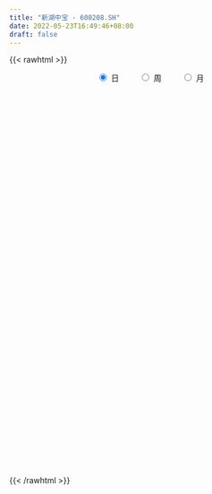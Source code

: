 ```yaml
---
title: "新湖中宝 - 600208.SH"
date: 2022-05-23T16:49:46+08:00
draft: false
---
```

{{< rawhtml >}}
    <div style="text-align: center">
        <label style="padding: 1rem;"><input style="margin-right: .5rem" type="radio" name="period" value="D" checked onclick="period_change(this)">日</label>
        <label style="padding: 1rem;"><input style="margin-right: .5rem" type="radio" name="period" value="W" onclick="period_change(this)">周</label>
        <label style="padding: 1rem;"><input style="margin-right: .5rem" type="radio" name="period" value="M" onclick="period_change(this)">月</label>
    </div>
    <div id="chart" style="height: 700px;"></div> 
    <script type="text/javascript">
        const D_v = [299670.29,224687.57,477858.17,407269.37,332068.59,289606.15,343742.14,250259.8,271021.69,467468.07,832670.45,667054.0600000001,451340.95,391265.85,274762.07,298709.2,351872.38,274866.51,303972.68,913371.77,605276.47,603215.35,1855415.02,1050473.0600000001,383603.92,433899.03,338871.69,377446.59,362003.27,363650.59,204910.36,284983.32,239240.21,453728.51,323238.8,308020.97,318215.1,239778.24,248867.69,277499.5,313154.02,206887.19,291353.43,218746.7,224608.86,283009.73,221297.69,183141.57,142896.11,191633.2,190781.98,328902.59,477370.62,450792.97,437691.82,434572.91,630412.8199999999,420828.87,371676.68,282350.09,300523.62,358022.78,476957.17,413051.09,593399.6800000001,363017.47,399311.0,507283.01,567805.36,647147.87,458812.62,649193.6800000001,430080.19,1011736.9,1202982.0600000001,822344.02,543012.96,2338340.2999999998,1541856.0600000001,947745.3,673462.59,1416997.97,927845.17,917931.8199999999,678454.4,518633.28,766436.72,1070607.3500000001,967829.8199999999,516884.31,3384388.2000000002,2392984.9399999999,1522447.03,1326492.99,1488288.73,1749924.4299999999,705017.8199999999,665122.67,811051.27,650308.91,501496.71,688387.99,467657.89,578428.74,651381.75,526717.23,387402.68,422402.63,546042.3100000001,496683.26,652628.48,417142.97,481141.07,509644.25,384341.71,649838.8,548184.25,369950.6,484072.63,852645.6899999999,334117.83,439537.85,516281.18,694173.23,427476.6,772032.1,410566.25,432187.95,320224.8,490033.25,497961.52,1039824.58,787349.36,350593.84,328580.2,420740.41,347159.65,343407.59,314781.83,301729.6,455584.09,398073.26,299509.89,501919.42,372854.61,326051.23,430476.23,378503.84,904042.84,2333050.1699999999,1126795.0,1407125.8,998759.2,699066.47,702997.92,561843.51,548315.79,386354.03,360084.67,416005.58,661147.09,1501528.23,808914.49,973577.97,754431.96,749557.83,552572.6800000001,584667.6899999999,586896.08,765581.5,1345456.5,640912.2,612619.65,773098.24,504020.62,734628.83,836122.63,699418.27,472159.32,456435.98,565316.9399999999,665409.85,420989.0,653110.75,568800.36,438435.0,362040.98,492719.6,859312.14,467291.65,460302.37,488757.0,796838.05,526843.63,516928.24,323211.11,526337.9300000001,488997.64,487177.86,428197.38,676523.0,727581.53,397245.47,406404.81,435824.43,841799.3,828985.13,940981.8199999999,705872.9399999999,618630.59,1365640.55,1265241.45,717956.98,846450.64,1337595.1799999999,909386.36,1869547.3799999999,1858459.3,1862414.1000000001,2391792.6699999999,1906616.0700000001,3982381.77,2472233.4199999999,1615380.25,1542105.1399999999,1309834.8700000001,1050601.72,1139915.78,977406.41,1081650.6899999999,837935.77,670445.95,900935.63,865386.85,980314.61,718941.96,859800.54,723052.7,580381.89,587493.53,563629.9399999999,643053.08,476900.27,698409.03,1201961.51,644987.5,415238.28,447438.74,443528.4,384578.08]
const D_histogram = [0.0,-0.0018826211,0.0008056116,-0.0000572671,0.0000328976,-0.0005352163,-0.0046247542,-0.0081884972,-0.0080773725,-0.0043931193,0.001341198,0.001158107,0.0010382997,-0.0015459627,-0.001770661,-0.0030150312,-0.0016865793,-0.0006939489,-0.0024702929,0.0041487097,0.0050157681,0.0028461478,0.0013884786,-0.0064483942,-0.0109594197,-0.0143816225,-0.0162774011,-0.0170863492,-0.0152437404,-0.0130582442,-0.0113680508,-0.0081747569,-0.0060643539,-0.0041040818,-0.0023313154,-0.001389105,-0.0003882839,-0.0006595146,-0.0004551132,0.0000377275,0.0000600217,0.0004114941,0.0009499264,0.0015751509,0.0022184097,0.0022024003,0.0036579967,0.0034369091,0.0034258728,0.0035392628,0.003091217,0.0023077158,0.0013497705,0.0003232458,-0.0013122191,-0.0019898051,-0.0020269558,-0.0010307137,-0.0006874625,-0.0001381256,0.0011436945,0.0015384657,0.0032675808,0.0038204162,0.0055128243,0.0052655041,0.0044415403,0.0045655712,0.0033523489,0.0026332741,0.0009792614,-0.0011762781,-0.0022541338,0.001872359,0.0096784282,0.0148922819,0.0175359473,0.025410058,0.0309864091,0.0264633266,0.0259977333,0.0280404487,0.0270170946,0.0227877026,0.0192713088,0.016980397,0.0129862787,0.015762523,0.0079227756,0.0014801647,0.0096493201,0.0195066712,0.0222028325,0.0234094402,0.015269521,-0.004718481,-0.0144814806,-0.0223962611,-0.0280484856,-0.0306460034,-0.0323992289,-0.0372865768,-0.0367772023,-0.0379335595,-0.0355196522,-0.0347426166,-0.0330385587,-0.030767489,-0.0256372487,-0.0208399688,-0.0183698947,-0.0155315549,-0.0125757843,-0.0103108704,-0.007297849,-0.006509949,-0.0071431776,-0.0060649598,-0.0065094459,-0.0078701962,-0.0058869128,-0.0012600268,0.0060604944,0.0133954136,0.0171334346,0.0202965156,0.020334455,0.0177271044,0.0141961918,0.0147063853,0.0113074353,0.0145451896,0.0128053486,0.0105603734,0.0068160526,0.0029508959,0.0011204239,0.001296832,0.0014425572,0.0028344771,0.0010990008,0.0013208647,0.0008403805,0.0031338339,0.0025713317,0.0021569286,-0.0000623712,-0.0007437571,0.0021289126,0.0140936963,0.0196107252,0.0284106375,0.0285313117,0.0244170063,0.0184465018,0.0109453314,0.0041293997,-0.001909147,-0.005225012,-0.0060104443,-0.004516801,0.002166378,0.0040888568,0.006746382,0.0090717552,0.0084936591,0.0073830239,0.0053418209,0.0008976542,0.0015600474,0.005384854,0.0071499644,0.0068770943,0.0053254875,0.0036797698,-0.00560517,-0.0134351294,-0.0231029376,-0.0263432721,-0.0227723787,-0.0176203355,-0.0117071764,-0.0075147892,-0.0046035925,-0.0064665984,-0.0092950514,-0.0087301107,-0.0117915638,-0.0067277822,-0.0025649684,-0.0010937693,-0.0013842519,-0.0065895997,-0.0101203613,-0.0085643103,-0.008349231,-0.0051378323,-0.0021195652,-0.002566624,-0.00451822,-0.01049111,-0.0180092726,-0.0196790543,-0.0181889755,-0.0185840734,-0.0213740481,-0.0216410546,-0.0196252156,-0.0130485937,-0.0064810852,0.0029420866,0.0111017423,0.0129109918,0.014444719,0.0188833143,0.0172087877,0.0245147665,0.0287143903,0.0345104737,0.0422010436,0.0359016413,0.0415036457,0.0324789541,0.021705539,0.0065222869,0.0021196328,-0.0029581077,-0.0126532901,-0.0164092224,-0.0251427286,-0.0332900684,-0.0367379787,-0.0388904292,-0.0387530831,-0.036461234,-0.0328560242,-0.024712671,-0.0160099902,-0.0143963957,-0.0096197584,-0.0037272377,-0.0012647632,-0.0010783796,0.0053322013,0.0140194288,0.0198172025,0.0202639431,0.0211162151,0.0208535074,0.0179436644]
const D_fast = [0.0,-0.0023532764,0.0005363593,-0.0003408363,-0.0002424472,-0.0009443652,-0.0061900916,-0.0118009589,-0.0137091773,-0.0111232039,-0.0050535872,-0.0049471514,-0.0048073837,-0.0077781369,-0.0084455003,-0.0104436284,-0.0095368213,-0.0087176781,-0.0111115953,-0.0034554153,-0.0013344149,-0.0027924982,-0.0039030478,-0.0133520191,-0.0206028996,-0.0276205079,-0.0335856369,-0.0386661723,-0.0406344986,-0.0417135634,-0.0428653827,-0.041715778,-0.0411214635,-0.0401872118,-0.0389972744,-0.0384023401,-0.0374985901,-0.0379346994,-0.0378440763,-0.0373418037,-0.037304504,-0.0368501581,-0.0360742443,-0.0350552321,-0.0338573708,-0.0333227802,-0.0309526846,-0.0303145449,-0.0294691131,-0.0284709073,-0.0281461489,-0.0283527211,-0.0289732238,-0.0299189371,-0.0318824568,-0.033057494,-0.0336013837,-0.03286282,-0.0326914344,-0.0321766289,-0.0306088852,-0.0298294975,-0.0272834873,-0.0257755478,-0.0227049337,-0.0216358778,-0.0213494565,-0.0200840329,-0.0204591679,-0.0205199241,-0.0219291215,-0.0243787306,-0.0260201197,-0.0214255371,-0.0111998609,-0.0022629367,0.0047647154,0.0189913408,0.032314294,0.0344070432,0.0404408833,0.0494937109,0.0552246304,0.0566921641,0.0579935975,0.0599477849,0.0592002362,0.0659171113,0.0600580578,0.0539854881,0.0645669736,0.0793009924,0.0875478619,0.0946068296,0.0902842906,0.0691166684,0.0557332987,0.0422194529,0.029555107,0.0192960883,0.0094430556,-0.0047659364,-0.0134508626,-0.0240906097,-0.0305566154,-0.038465234,-0.0450208157,-0.0504416183,-0.0517206902,-0.0521334024,-0.054255802,-0.055300351,-0.0554885264,-0.0558013302,-0.054612771,-0.0554523583,-0.0578713812,-0.0583094034,-0.060381251,-0.0637095504,-0.0631979952,-0.0588861158,-0.0500504711,-0.0393666985,-0.0313453188,-0.0231081089,-0.0179865558,-0.0161621303,-0.0161439949,-0.0119572051,-0.0125292962,-0.0056552446,-0.0041937484,-0.0037986302,-0.0058389379,-0.0089663706,-0.0105167367,-0.0100161205,-0.0095097561,-0.0074092169,-0.008869943,-0.0083178629,-0.0085882519,-0.0055113401,-0.0054310094,-0.0053061803,-0.0075410729,-0.0084083981,-0.0050035003,0.0104847075,0.0209044177,0.0368069894,0.0440604915,0.0460504377,0.0446915586,0.0399267211,0.0341431393,0.0276273059,0.0230051878,0.0207171445,0.0210815876,0.028306361,0.0312510541,0.0355951748,0.0401884867,0.0417338054,0.0424689262,0.0417631784,0.0375434252,0.0385958303,0.0437668504,0.0473194519,0.0487658554,0.0485456204,0.0478198452,0.0371336129,0.0259448711,0.0105013285,0.000675176,-0.0014470253,-0.0007000659,0.002286299,0.004599989,0.0063602875,0.002880632,-0.0022715839,-0.0038891708,-0.0098985148,-0.0065166787,-0.0029951071,-0.0017973504,-0.0024338959,-0.0092866436,-0.0153474956,-0.0159325221,-0.0178047506,-0.01587781,-0.0133894342,-0.014478149,-0.0175593,-0.0261549676,-0.0381754482,-0.0447649935,-0.0478221586,-0.0528632748,-0.0609967616,-0.0666740317,-0.0695644966,-0.0662500232,-0.0613027859,-0.0511440925,-0.0402090012,-0.0351720037,-0.0300270968,-0.0208676729,-0.0182400026,-0.0048053322,0.0065728892,0.020996591,0.0392374218,0.0419134298,0.0578913457,0.0569863926,0.0516393623,0.0380866819,0.034213936,0.0283966685,0.0155381636,0.0076799257,-0.0073392627,-0.0238091195,-0.0364415245,-0.0483165823,-0.057867507,-0.0646909664,-0.0692997626,-0.0673345772,-0.062634394,-0.0646198984,-0.0622482007,-0.0572874894,-0.0551412058,-0.0552244171,-0.0474807859,-0.0352887012,-0.0245366268,-0.0190239005,-0.0128925747,-0.0079419055,-0.0063658324]
const D_slow = [0.0,-0.0004706553,-0.0002692524,-0.0002835691,-0.0002753447,-0.0004091488,-0.0015653374,-0.0036124617,-0.0056318048,-0.0067300846,-0.0063947851,-0.0061052584,-0.0058456834,-0.0062321741,-0.0066748394,-0.0074285972,-0.007850242,-0.0080237292,-0.0086413024,-0.007604125,-0.006350183,-0.005638646,-0.0052915264,-0.0069036249,-0.0096434799,-0.0132388855,-0.0173082358,-0.0215798231,-0.0253907582,-0.0286553192,-0.0314973319,-0.0335410211,-0.0350571096,-0.0360831301,-0.0366659589,-0.0370132352,-0.0371103061,-0.0372751848,-0.0373889631,-0.0373795312,-0.0373645258,-0.0372616522,-0.0370241706,-0.0366303829,-0.0360757805,-0.0355251804,-0.0346106813,-0.033751454,-0.0328949858,-0.0320101701,-0.0312373659,-0.0306604369,-0.0303229943,-0.0302421829,-0.0305702376,-0.0310676889,-0.0315744279,-0.0318321063,-0.0320039719,-0.0320385033,-0.0317525797,-0.0313679633,-0.0305510681,-0.029595964,-0.028217758,-0.0269013819,-0.0257909968,-0.0246496041,-0.0238115168,-0.0231531983,-0.0229083829,-0.0232024525,-0.0237659859,-0.0232978961,-0.0208782891,-0.0171552186,-0.0127712318,-0.0064187173,0.001327885,0.0079437166,0.0144431499,0.0214532621,0.0282075358,0.0339044614,0.0387222886,0.0429673879,0.0462139576,0.0501545883,0.0521352822,0.0525053234,0.0549176534,0.0597943212,0.0653450293,0.0711973894,0.0750147696,0.0738351494,0.0702147792,0.064615714,0.0576035926,0.0499420917,0.0418422845,0.0325206403,0.0233263397,0.0138429499,0.0049630368,-0.0037226174,-0.011982257,-0.0196741293,-0.0260834415,-0.0312934337,-0.0358859073,-0.0397687961,-0.0429127421,-0.0454904597,-0.047314922,-0.0489424092,-0.0507282036,-0.0522444436,-0.0538718051,-0.0558393541,-0.0573110823,-0.057626089,-0.0561109654,-0.0527621121,-0.0484787534,-0.0434046245,-0.0383210108,-0.0338892347,-0.0303401867,-0.0266635904,-0.0238367316,-0.0202004342,-0.016999097,-0.0143590036,-0.0126549905,-0.0119172665,-0.0116371605,-0.0113129525,-0.0109523132,-0.010243694,-0.0099689438,-0.0096387276,-0.0094286325,-0.008645174,-0.0080023411,-0.0074631089,-0.0074787017,-0.007664641,-0.0071324128,-0.0036089888,0.0012936925,0.0083963519,0.0155291798,0.0216334314,0.0262450568,0.0289813897,0.0300137396,0.0295364529,0.0282301999,0.0267275888,0.0255983885,0.026139983,0.0271621972,0.0288487927,0.0311167315,0.0332401463,0.0350859023,0.0364213575,0.036645771,0.0370357829,0.0383819964,0.0401694875,0.0418887611,0.043220133,0.0441400754,0.0427387829,0.0393800006,0.0336042661,0.0270184481,0.0213253534,0.0169202696,0.0139934755,0.0121147782,0.01096388,0.0093472304,0.0070234676,0.0048409399,0.0018930489,0.0002111034,-0.0004301387,-0.000703581,-0.001049644,-0.0026970439,-0.0052271343,-0.0073682118,-0.0094555196,-0.0107399777,-0.011269869,-0.011911525,-0.01304108,-0.0156638575,-0.0201661756,-0.0250859392,-0.0296331831,-0.0342792014,-0.0396227135,-0.0450329771,-0.049939281,-0.0532014294,-0.0548217007,-0.0540861791,-0.0513107435,-0.0480829956,-0.0444718158,-0.0397509872,-0.0354487903,-0.0293200987,-0.0221415011,-0.0135138827,-0.0029636218,0.0060117885,0.0163877,0.0245074385,0.0299338232,0.031564395,0.0320943032,0.0313547762,0.0281914537,0.0240891481,0.017803466,0.0094809489,0.0002964542,-0.0094261531,-0.0191144239,-0.0282297324,-0.0364437384,-0.0426219062,-0.0466244037,-0.0502235027,-0.0526284423,-0.0535602517,-0.0538764425,-0.0541460374,-0.0528129871,-0.0493081299,-0.0443538293,-0.0392878435,-0.0340087898,-0.0287954129,-0.0243094968]
const D_data = [['2021-05-12', 3.1649, 3.1551, 3.1256, 3.1649],['2021-05-13', 3.1354, 3.1256, 3.1158, 3.1551],['2021-05-14', 3.1354, 3.1846, 3.1256, 3.1846],['2021-05-17', 3.1846, 3.1453, 3.1453, 3.1944],['2021-05-18', 3.1453, 3.1551, 3.1158, 3.1551],['2021-05-19', 3.1453, 3.1453, 3.1158, 3.1551],['2021-05-20', 3.1256, 3.0863, 3.0863, 3.1354],['2021-05-21', 3.0961, 3.0666, 3.0666, 3.1059],['2021-05-24', 3.0666, 3.0961, 3.0666, 3.1059],['2021-05-25', 3.0863, 3.1453, 3.0765, 3.1649],['2021-05-26', 3.1649, 3.1944, 3.1551, 3.2632],['2021-05-27', 3.1551, 3.1354, 3.1354, 3.1846],['2021-05-28', 3.1551, 3.1354, 3.1059, 3.1649],['2021-05-31', 3.1256, 3.0961, 3.0863, 3.1256],['2021-06-01', 3.1059, 3.1158, 3.0961, 3.1256],['2021-06-02', 3.1158, 3.0961, 3.0961, 3.1256],['2021-06-03', 3.0961, 3.1256, 3.0961, 3.1551],['2021-06-04', 3.1354, 3.1256, 3.1059, 3.1453],['2021-06-07', 3.1256, 3.0863, 3.0765, 3.1256],['2021-06-08', 3.1158, 3.2042, 3.1158, 3.2239],['2021-06-09', 3.1846, 3.1551, 3.1453, 3.2042],['2021-06-10', 3.1354, 3.1158, 3.1158, 3.1649],['2021-06-11', 3.1453, 3.1158, 3.1158, 3.3025],['2021-06-15', 3.1158, 3.0077, 3.0077, 3.1453],['2021-06-16', 3.0077, 3.0077, 2.9782, 3.0371],['2021-06-17', 3.0077, 2.988, 2.9782, 3.0273],['2021-06-18', 2.988, 2.9782, 2.9683, 2.9978],['2021-06-21', 2.9683, 2.9683, 2.9585, 2.988],['2021-06-22', 2.9683, 2.988, 2.9683, 3.0077],['2021-06-23', 2.988, 2.988, 2.9585, 3.0077],['2021-06-24', 2.988, 2.9782, 2.9683, 2.9978],['2021-06-25', 2.9782, 2.9978, 2.9683, 3.0175],['2021-06-28', 3.0077, 2.988, 2.988, 3.0077],['2021-06-29', 2.988, 2.988, 2.9782, 3.0371],['2021-06-30', 3.0175, 2.988, 2.9782, 3.0175],['2021-07-01', 2.9978, 2.9782, 2.9782, 3.0077],['2021-07-02', 2.9683, 2.9782, 2.9487, 2.988],['2021-07-05', 2.9782, 2.9585, 2.9487, 2.9782],['2021-07-06', 2.9487, 2.9585, 2.9388, 2.9782],['2021-07-07', 2.9585, 2.9585, 2.9388, 2.9782],['2021-07-08', 2.9782, 2.9487, 2.9388, 2.9978],['2021-07-09', 2.9487, 2.9487, 2.9388, 2.9585],['2021-07-12', 2.9683, 2.9487, 2.9388, 2.9683],['2021-07-13', 2.9487, 2.9487, 2.9388, 2.9585],['2021-07-14', 2.9585, 2.9487, 2.9388, 2.9585],['2021-07-15', 2.9388, 2.9388, 2.9192, 2.9585],['2021-07-16', 2.9487, 2.9585, 2.9388, 2.9683],['2021-07-19', 2.9487, 2.9388, 2.929, 2.9585],['2021-07-20', 2.9388, 2.9388, 2.929, 2.9487],['2021-07-21', 2.9388, 2.9388, 2.929, 2.9487],['2021-07-22', 2.9388, 2.929, 2.9192, 2.9388],['2021-07-23', 2.929, 2.9192, 2.8995, 2.9388],['2021-07-26', 2.9094, 2.9094, 2.8602, 2.9192],['2021-07-27', 2.8995, 2.8995, 2.8602, 2.8995],['2021-07-28', 2.8799, 2.8799, 2.8602, 2.9094],['2021-07-29', 2.8897, 2.8799, 2.8406, 2.8897],['2021-07-30', 2.87, 2.8799, 2.8209, 2.8799],['2021-08-02', 2.8602, 2.8897, 2.8406, 2.8995],['2021-08-03', 2.87, 2.8799, 2.8504, 2.8799],['2021-08-04', 2.89, 2.88, 2.86, 2.89],['2021-08-05', 2.87, 2.89, 2.86, 2.91],['2021-08-06', 2.88, 2.88, 2.85, 2.88],['2021-08-09', 2.87, 2.9, 2.85, 2.9],['2021-08-10', 2.88, 2.89, 2.86, 2.89],['2021-08-11', 2.88, 2.91, 2.87, 2.94],['2021-08-12', 2.89, 2.89, 2.88, 2.9],['2021-08-13', 2.88, 2.88, 2.86, 2.89],['2021-08-16', 2.87, 2.89, 2.86, 2.9],['2021-08-17', 2.87, 2.87, 2.85, 2.89],['2021-08-18', 2.85, 2.87, 2.84, 2.87],['2021-08-19', 2.86, 2.85, 2.83, 2.86],['2021-08-20', 2.84, 2.83, 2.8, 2.85],['2021-08-23', 2.82, 2.83, 2.81, 2.84],['2021-08-24', 2.82, 2.9, 2.82, 2.91],['2021-08-25', 2.91, 2.98, 2.9, 2.99],['2021-08-26', 2.99, 2.99, 2.96, 3.0],['2021-08-27', 2.99, 2.99, 2.96, 3.0],['2021-08-30', 3.02, 3.1, 3.02, 3.26],['2021-08-31', 3.15, 3.13, 3.09, 3.21],['2021-09-01', 3.1, 3.03, 3.02, 3.13],['2021-09-02', 3.02, 3.09, 3.02, 3.1],['2021-09-03', 3.15, 3.15, 3.08, 3.21],['2021-09-06', 3.16, 3.14, 3.11, 3.18],['2021-09-07', 3.13, 3.11, 3.1, 3.15],['2021-09-08', 3.12, 3.12, 3.11, 3.16],['2021-09-09', 3.12, 3.14, 3.1, 3.15],['2021-09-10', 3.12, 3.12, 3.1, 3.16],['2021-09-13', 3.12, 3.22, 3.11, 3.23],['2021-09-14', 3.22, 3.09, 3.08, 3.24],['2021-09-15', 3.06, 3.08, 3.05, 3.12],['2021-09-16', 3.1, 3.28, 3.09, 3.39],['2021-09-17', 3.24, 3.37, 3.15, 3.44],['2021-09-22', 3.3, 3.34, 3.25, 3.41],['2021-09-23', 3.36, 3.36, 3.29, 3.41],['2021-09-24', 3.35, 3.25, 3.22, 3.37],['2021-09-27', 3.23, 3.04, 2.98, 3.26],['2021-09-28', 3.03, 3.09, 3.02, 3.12],['2021-09-29', 3.05, 3.06, 3.02, 3.09],['2021-09-30', 3.06, 3.04, 3.0, 3.09],['2021-10-08', 3.06, 3.04, 3.02, 3.07],['2021-10-11', 3.03, 3.02, 3.01, 3.05],['2021-10-12', 3.02, 2.94, 2.92, 3.03],['2021-10-13', 2.94, 2.97, 2.93, 3.0],['2021-10-14', 2.97, 2.92, 2.89, 2.98],['2021-10-15', 2.92, 2.94, 2.88, 2.95],['2021-10-18', 2.95, 2.9, 2.88, 2.95],['2021-10-19', 2.89, 2.89, 2.87, 2.9],['2021-10-20', 2.88, 2.88, 2.86, 2.89],['2021-10-21', 2.88, 2.91, 2.87, 2.95],['2021-10-22', 2.92, 2.91, 2.91, 2.99],['2021-10-25', 2.87, 2.88, 2.84, 2.89],['2021-10-26', 2.86, 2.88, 2.84, 2.88],['2021-10-27', 2.87, 2.88, 2.84, 2.88],['2021-10-28', 2.87, 2.87, 2.85, 2.9],['2021-10-29', 2.86, 2.88, 2.84, 2.88],['2021-11-01', 2.86, 2.85, 2.82, 2.86],['2021-11-02', 2.84, 2.82, 2.8, 2.85],['2021-11-03', 2.81, 2.83, 2.8, 2.83],['2021-11-04', 2.82, 2.8, 2.79, 2.83],['2021-11-05', 2.78, 2.77, 2.71, 2.79],['2021-11-08', 2.74, 2.8, 2.74, 2.81],['2021-11-09', 2.8, 2.84, 2.79, 2.87],['2021-11-10', 2.85, 2.9, 2.84, 2.91],['2021-11-11', 2.89, 2.94, 2.89, 2.97],['2021-11-12', 2.92, 2.93, 2.92, 2.95],['2021-11-15', 2.99, 2.95, 2.93, 3.02],['2021-11-16', 2.93, 2.93, 2.93, 2.98],['2021-11-17', 2.94, 2.9, 2.88, 2.94],['2021-11-18', 2.9, 2.88, 2.88, 2.92],['2021-11-19', 2.89, 2.93, 2.85, 2.94],['2021-11-22', 2.93, 2.88, 2.88, 2.93],['2021-11-23', 2.89, 2.97, 2.87, 3.05],['2021-11-24', 2.98, 2.92, 2.9, 3.0],['2021-11-25', 2.92, 2.91, 2.9, 2.94],['2021-11-26', 2.9, 2.88, 2.88, 2.91],['2021-11-29', 2.86, 2.86, 2.84, 2.88],['2021-11-30', 2.86, 2.87, 2.85, 2.9],['2021-12-01', 2.87, 2.89, 2.85, 2.9],['2021-12-02', 2.9, 2.89, 2.89, 2.93],['2021-12-03', 2.9, 2.91, 2.89, 2.92],['2021-12-06', 2.92, 2.87, 2.87, 2.93],['2021-12-07', 2.9, 2.89, 2.87, 2.93],['2021-12-08', 2.9, 2.88, 2.87, 2.9],['2021-12-09', 2.88, 2.92, 2.88, 2.94],['2021-12-10', 2.91, 2.89, 2.89, 2.92],['2021-12-13', 2.9, 2.89, 2.88, 2.91],['2021-12-14', 2.89, 2.86, 2.85, 2.89],['2021-12-15', 2.87, 2.87, 2.86, 2.89],['2021-12-16', 2.9, 2.92, 2.9, 2.98],['2021-12-17', 2.95, 3.08, 2.94, 3.2],['2021-12-20', 3.12, 3.06, 3.05, 3.13],['2021-12-21', 3.08, 3.16, 3.06, 3.19],['2021-12-22', 3.16, 3.1, 3.09, 3.18],['2021-12-23', 3.1, 3.06, 3.06, 3.13],['2021-12-24', 3.07, 3.03, 3.01, 3.08],['2021-12-27', 3.03, 2.99, 2.98, 3.05],['2021-12-28', 3.0, 2.97, 2.95, 3.0],['2021-12-29', 2.96, 2.95, 2.94, 2.97],['2021-12-30', 2.95, 2.96, 2.94, 2.97],['2021-12-31', 2.96, 2.98, 2.95, 2.99],['2022-01-04', 2.99, 3.01, 2.96, 3.02],['2022-01-05', 3.05, 3.1, 3.03, 3.18],['2022-01-06', 3.06, 3.07, 3.05, 3.12],['2022-01-07', 3.08, 3.1, 3.08, 3.15],['2022-01-10', 3.1, 3.12, 3.08, 3.13],['2022-01-11', 3.11, 3.1, 3.09, 3.16],['2022-01-12', 3.1, 3.1, 3.06, 3.11],['2022-01-13', 3.11, 3.09, 3.09, 3.15],['2022-01-14', 3.09, 3.05, 3.04, 3.1],['2022-01-17', 3.05, 3.11, 3.05, 3.12],['2022-01-18', 3.11, 3.17, 3.1, 3.23],['2022-01-19', 3.15, 3.17, 3.13, 3.18],['2022-01-20', 3.18, 3.16, 3.13, 3.2],['2022-01-21', 3.14, 3.15, 3.1, 3.17],['2022-01-24', 3.15, 3.15, 3.09, 3.17],['2022-01-25', 3.13, 3.03, 3.03, 3.14],['2022-01-26', 3.04, 3.0, 2.99, 3.06],['2022-01-27', 3.0, 2.92, 2.91, 3.01],['2022-01-28', 2.94, 2.95, 2.91, 2.98],['2022-02-07', 2.99, 3.02, 2.96, 3.02],['2022-02-08', 3.01, 3.05, 2.99, 3.05],['2022-02-09', 3.05, 3.08, 3.04, 3.12],['2022-02-10', 3.08, 3.08, 3.05, 3.1],['2022-02-11', 3.08, 3.08, 3.07, 3.12],['2022-02-14', 3.06, 3.02, 3.01, 3.07],['2022-02-15', 3.01, 2.99, 2.97, 3.04],['2022-02-16', 3.01, 3.02, 2.99, 3.03],['2022-02-17', 3.02, 2.96, 2.96, 3.02],['2022-02-18', 2.95, 3.06, 2.95, 3.08],['2022-02-21', 3.05, 3.07, 3.03, 3.09],['2022-02-22', 3.06, 3.05, 3.03, 3.09],['2022-02-23', 3.06, 3.03, 3.01, 3.07],['2022-02-24', 3.03, 2.95, 2.93, 3.03],['2022-02-25', 2.96, 2.94, 2.93, 2.98],['2022-02-28', 2.94, 2.99, 2.92, 3.0],['2022-03-01', 2.99, 2.97, 2.95, 2.99],['2022-03-02', 2.96, 3.01, 2.95, 3.02],['2022-03-03', 3.0, 3.02, 3.0, 3.05],['2022-03-04', 3.01, 2.98, 2.97, 3.02],['2022-03-07', 2.97, 2.95, 2.94, 2.99],['2022-03-08', 2.94, 2.87, 2.87, 2.95],['2022-03-09', 2.88, 2.8, 2.73, 2.89],['2022-03-10', 2.85, 2.83, 2.82, 2.88],['2022-03-11', 2.81, 2.85, 2.76, 2.85],['2022-03-14', 2.83, 2.81, 2.81, 2.89],['2022-03-15', 2.8, 2.75, 2.66, 2.8],['2022-03-16', 2.73, 2.75, 2.66, 2.77],['2022-03-17', 2.78, 2.76, 2.75, 2.83],['2022-03-18', 2.72, 2.82, 2.72, 2.82],['2022-03-21', 2.84, 2.84, 2.81, 2.87],['2022-03-22', 2.82, 2.91, 2.81, 2.95],['2022-03-23', 2.89, 2.94, 2.86, 2.97],['2022-03-24', 2.92, 2.89, 2.88, 2.95],['2022-03-25', 2.89, 2.9, 2.85, 2.95],['2022-03-28', 2.89, 2.96, 2.86, 3.02],['2022-03-29', 2.95, 2.9, 2.89, 2.95],['2022-03-30', 2.92, 3.04, 2.9, 3.11],['2022-03-31', 3.02, 3.05, 3.01, 3.12],['2022-04-01', 3.02, 3.12, 3.02, 3.15],['2022-04-06', 3.19, 3.21, 3.1, 3.26],['2022-04-07', 3.16, 3.07, 3.05, 3.19],['2022-04-08', 3.06, 3.25, 3.02, 3.38],['2022-04-11', 3.23, 3.09, 3.06, 3.23],['2022-04-12', 3.09, 3.04, 3.02, 3.11],['2022-04-13', 3.01, 2.93, 2.93, 3.06],['2022-04-14', 2.95, 3.02, 2.94, 3.06],['2022-04-15', 3.0, 2.99, 2.97, 3.08],['2022-04-18', 2.94, 2.89, 2.88, 2.97],['2022-04-19', 2.87, 2.92, 2.84, 2.94],['2022-04-20', 2.92, 2.81, 2.79, 2.95],['2022-04-21', 2.8, 2.75, 2.72, 2.82],['2022-04-22', 2.72, 2.75, 2.69, 2.76],['2022-04-25', 2.72, 2.72, 2.65, 2.74],['2022-04-26', 2.69, 2.71, 2.65, 2.72],['2022-04-27', 2.66, 2.71, 2.59, 2.71],['2022-04-28', 2.68, 2.71, 2.64, 2.71],['2022-04-29', 2.72, 2.77, 2.7, 2.78],['2022-05-05', 2.74, 2.8, 2.74, 2.83],['2022-05-06', 2.76, 2.72, 2.7, 2.76],['2022-05-09', 2.7, 2.76, 2.7, 2.77],['2022-05-10', 2.72, 2.79, 2.71, 2.83],['2022-05-11', 2.79, 2.76, 2.76, 2.82],['2022-05-12', 2.74, 2.73, 2.71, 2.76],['2022-05-13', 2.73, 2.82, 2.73, 2.82],['2022-05-16', 2.86, 2.89, 2.85, 2.93],['2022-05-17', 2.91, 2.9, 2.85, 2.92],['2022-05-18', 2.9, 2.86, 2.86, 2.91],['2022-05-19', 2.82, 2.88, 2.81, 2.89],['2022-05-20', 2.89, 2.88, 2.85, 2.9],['2022-05-23', 2.86, 2.85, 2.84, 2.88]]
const W_v = [1057532.1600000001,1154922.29,1153799.5800000001,989357.9500000001,932613.8700000001,915377.6200000001,845514.27,1557388.23,1594097.54,2746976.7999999998,2126655.5299999998,1052694.98,1035799.47,901299.61,1654044.1899999999,1518485.28,1619810.02,4411480.2599999998,5211685.3300000001,3872833.3599999999,3267448.71,4128796.4100000001,2298487.8500000001,3146399.73,3292814.54,4302408.9199999999,5091744.2599999998,4111333.8400000003,5380862.8300000001,3841802.1499999994,1176236.53,783233.6699999999,1628193.4799999997,1613124.6499999999,2216820.3599999999,2933249.3799999999,2964585.3100000001,1324758.0700000001,1999999.5999999999,1677195.8100000001,1902856.51,1122562.0,1150880.28,1248422.75,1115767.3,1150730.5100000002,1066153.22,1059236.6699999999,1533632.0499999998,775201.74,912317.8100000001,792227.52,759091.58,794792.22,808036.0100000001,1534563.8700000001,1203821.53,689132.6,895027.37,843965.02,902614.5100000001,1055071.04,812375.46,1787246.98,1557583.98,1430652.76,2555039.2200000002,1454335.3600000001,3311912.8200000003,2523586.9100000001,1178893.3700000001,1176466.9799999997,1035122.8799999999,1226588.2000000002,995046.23,698503.45,1063973.46,964656.1899999999,1048918.5600000001,1060061.74,2107307.1400000001,3116194.2999999998,5768698.04,5985451.1899999995,4349039.6699999999,4174490.7599999998,6380167.6500000004,6942529.1899999995,4528360.04,2480971.2599999998,2630475.4400000004,774853.6899999999,1997927.9199999999,1497346.45,1295882.1899999999,2212657.54,1471241.3699999999,1620633.0899999999,2331049.5300000003,1621588.3999999999,2287517.8199999998,1557128.6500000001,1323156.78,1137122.1100000001,966238.78,1150946.8,952960.8100000001,972482.95,962982.7999999999,1687192.1700000002,1698062.2399999998,1467961.48,1123952.6699999999,165598.33,1304659.5,2204629.29,3580168.6600000001,10849792.5099999998,33295258.1800000034,16656270.2299999986,12248289.8599999994,9195112.209999999,8430387.9800000004,8756568.9000000004,9991018.3400000017,5737608.8199999994,6310924.1399999997,8658285.9100000001,6943086.5499999998,4431304.8600000003,6327269.5300000003,5520427.5500000007,6787119.9900000002,7702368.2199999997,8228291.1700000009,5092031.3200000003,3842028.6800000002,3937189.6099999999,1954956.77,2672928.9499999997,4198607.1699999999,4820166.5800000001,2337281.8999999999,1720746.8999999999,2233237.9900000002,1844702.4299999999,1513535.8500000001,2092740.6600000001,1662527.6800000002,1886419.04,1302672.3999999999,5501030.7000000002,9302572.9299999997,11607925.4399999995,7463927.4700000007,3836400.0,5291324.5299999993,2768780.4899999998,4053661.0499999993,1878752.4100000001,3867535.3100000001,4150824.5,5585198.9900000002,3538503.9000000004,1161680.25,490195.57,1939897.4499999997,2092452.2599999998,1346663.7000000002,2007957.8999999999,1845152.6500000001,1956286.9099999999,1891431.8200000001,2704974.46,1643766.5,1452218.3500000001,2107772.1000000001,1329462.0499999998,2001249.77,1926612.73,2142707.6000000001,2286773.3900000001,2744006.5000000005,1452841.0600000001,1230755.8199999998,3140070.9399999999,1680111.47,1805988.98,1404260.72,1311177.8799999999,959782.2200000001,861369.26,1263006.8900000001,1099184.5600000001,1096067.8400000001,857409.1099999999,1880029.1199999999,1622946.05,2689555.2200000002,1591476.01,4281251.29,2206847.7000000002,1592994.1300000001,1642443.5899999999,1286186.6399999999,1239016.4099999999,1037355.45,2430841.1399999997,1733402.0400000003,2245736.4100000001,2830242.5400000005,4010156.1300000004,6918402.2199999997,3809301.3899999997,8332694.6199999992,4337228.75,3931116.1899999999,650308.91,2887353.0800000001,2379248.1100000003,2444898.48,2904691.9699999997,2411586.6899999999,2425044.3500000001,3004309.5,1727819.0800000001,2027941.27,4372124.3100000005,4934744.3899999997,2272603.5800000001,3945167.7799999993,3228126.2400000002,4137668.0899999999,3246349.6699999999,2761262.52,2721308.0800000001,2740032.7000000002,2342652.7799999998,2635952.1899999999,3753463.6199999996,4813920.21,7837402.3200000003,8280790.5099999998,7990155.3999999994,4707354.5999999996,4325379.5899999999,1303434.5899999999,2969485.8499999996,3153154.4300000002,384578.08]
const W_histogram = [0.0,-0.0030185755,-0.001726866,-0.0080592113,-0.0182135782,-0.0199341944,-0.0168329535,-0.0114399403,-0.0060732791,0.0074588368,0.0090898758,0.0007430233,-0.0025665313,-0.0055516571,-0.005145723,-0.0068486192,-0.0061499498,0.0165487448,0.0554338513,0.0817821418,0.0986985981,0.121265809,0.1205734091,0.1014389782,0.0950596341,0.0859245389,0.0747389619,0.0554472806,0.0186793208,-0.0639675972,-0.106921448,-0.1170701627,-0.1239634858,-0.116104575,-0.0925031824,-0.0739478212,-0.0575469539,-0.0601239983,-0.0423321076,-0.0494323519,-0.0523320244,-0.0481028497,-0.0395175159,-0.0345989659,-0.0339637053,-0.0444248593,-0.0503232385,-0.0541440132,-0.055139117,-0.0571975006,-0.0639087882,-0.0567909708,-0.0601071477,-0.0469587529,-0.0486044256,-0.0556434058,-0.0649543396,-0.0634064275,-0.0562143285,-0.0494157395,-0.0406505797,-0.0248867672,-0.0159337842,-0.0129016284,-0.0131038097,-0.003026991,0.0141964605,0.0239235889,0.0584394661,0.0550426397,0.0481656786,0.038751891,0.0330544292,0.0250020427,0.0195210489,0.0189578324,0.0190127011,0.0181834645,0.0174147635,0.0185225586,0.0329655892,0.0586169035,0.0941099976,0.1189802729,0.1264149431,0.1338965562,0.1351963703,0.145117297,0.1270949926,0.1056981685,0.0671317395,0.0368393954,0.0064915708,-0.0223149405,-0.0467564926,-0.0682996378,-0.0824525749,-0.0855170165,-0.0684102093,-0.0596251181,-0.0459655059,-0.044533614,-0.0378418316,-0.036248167,-0.0359745903,-0.0339591147,-0.0315055185,-0.0275833048,-0.0247595703,-0.0114584982,0.0033605264,0.0120923462,0.0071423299,0.0038666228,0.0111844421,0.0122247124,0.0079971153,0.1163916813,0.1618183342,0.151894087,0.132473922,0.1059417626,0.0904858413,0.071944258,0.0591561907,0.0380015963,0.0351402421,0.0319317926,0.0223470727,-0.010170463,-0.0403305069,-0.0579523817,-0.0560213174,-0.078720532,-0.0698202579,-0.0795844318,-0.0890900594,-0.0883510836,-0.0891587276,-0.0825598437,-0.0683493799,-0.0574622365,-0.0459707745,-0.0370998143,-0.0327534587,-0.0320216422,-0.0291428362,-0.023752002,-0.0201422034,-0.0134141553,-0.0088062491,0.0098866379,0.0370115402,0.0422604765,0.0459730556,0.0521885167,0.0519974784,0.0489332984,0.0472636001,0.0439333251,0.0433955387,0.0451691094,0.0563513683,0.039473561,0.0239846945,0.0170351283,0.0126171004,0.0037217405,-0.0137953738,-0.0238519605,-0.0324161287,-0.0288517338,-0.0240861412,-0.0231468577,-0.024602313,-0.0268073419,-0.0305499428,-0.0312315808,-0.0311449589,-0.0279959458,-0.0255431692,-0.0261051749,-0.0278360327,-0.0213640153,-0.0087903495,-0.0024381096,0.0009380493,0.0047841524,0.0036898341,0.0039385668,0.0037562559,0.003930184,0.0080745627,0.0094494341,0.0083694087,0.0120615189,0.0197808822,0.0163963556,0.0181133175,0.0178804353,0.0163968835,0.0060139371,0.0006157437,-0.0038781767,-0.0081926934,-0.0096418821,-0.0123306415,-0.0156272864,-0.0165820931,-0.015987616,-0.0176076857,-0.0070890227,0.0105027143,0.0194562353,0.0403507327,0.0439297755,0.0306244929,0.0207658372,0.0071551715,-0.0036427594,-0.0121033746,-0.0237333133,-0.0194551997,-0.0155969768,-0.0153595221,-0.0122635221,-0.0107010707,0.003244375,0.0088965645,0.0090341275,0.0165364304,0.0173748338,0.0235255323,0.0134845262,0.0148503345,0.0136876187,0.0045880613,0.0011912281,-0.0093048982,-0.0172975256,-0.0162426539,-0.0006007901,0.0176217251,0.0115774359,-0.0081099987,-0.0187055677,-0.027471697,-0.0249963707,-0.0181006134,-0.0144980372]
const W_fast = [0.0,-0.0037732194,-0.0029132264,-0.0112603745,-0.0259681359,-0.0326723007,-0.0337792982,-0.0312462701,-0.0273979287,-0.0120011036,-0.0080975956,-0.0162586923,-0.0202098797,-0.0245829197,-0.0254634164,-0.0288784674,-0.0297172855,-0.0028814047,0.0498621646,0.0966559905,0.1382470965,0.1911307595,0.220581712,0.2268070256,0.2441925901,0.2565386296,0.264037793,0.2586079319,0.2265098022,0.1278709849,0.0581867721,0.0187705168,-0.0191136777,-0.0402809107,-0.0398053137,-0.0397369078,-0.037722779,-0.055330823,-0.0481219592,-0.0675802914,-0.0835629701,-0.0913595078,-0.0926535529,-0.0963847444,-0.1042404102,-0.1258077789,-0.1442869678,-0.1616437458,-0.1764236289,-0.1927813876,-0.2154698723,-0.2225497976,-0.2408927614,-0.2394840548,-0.2532808339,-0.2742306656,-0.2997801842,-0.3140838791,-0.3209453622,-0.3265007081,-0.3278981932,-0.3183560725,-0.3133865356,-0.3135797868,-0.3170579206,-0.3077378496,-0.2869652829,-0.2712572574,-0.2221315136,-0.21176768,-0.2066032215,-0.2063290363,-0.2037628908,-0.2055647667,-0.2061654983,-0.2019892567,-0.1971812127,-0.1934645831,-0.1898795932,-0.1841411585,-0.1614567306,-0.1211511905,-0.062130597,-0.0075152534,0.0315231525,0.0724789047,0.1075778114,0.1537780624,0.1675295061,0.1725572241,0.15077373,0.1296912348,0.1009663028,0.0665810564,0.0304503812,-0.0081676735,-0.0429337543,-0.06737745,-0.0673731951,-0.0734943835,-0.0713261478,-0.0810276594,-0.0837963348,-0.091264712,-0.0999847829,-0.1064590859,-0.1118818694,-0.1148554818,-0.1182216399,-0.1077851924,-0.0921260362,-0.0803711299,-0.0835355636,-0.085844615,-0.0757306853,-0.0716342368,-0.0738625551,0.0636299312,0.1495111677,0.1775604422,0.1912587577,0.191212039,0.198377578,0.1978220592,0.1998230396,0.1881688442,0.1940925505,0.1988670492,0.1948690974,0.1598089461,0.1195662754,0.0874563052,0.0753820402,0.0330026925,0.0244479022,-0.0052123797,-0.0369905221,-0.0583393172,-0.0814366431,-0.0954777201,-0.0983546013,-0.1018330171,-0.1018342486,-0.102238242,-0.1060802511,-0.1133538452,-0.1177607483,-0.1183079145,-0.1197336668,-0.1163591575,-0.1139528136,-0.0927882671,-0.0564104798,-0.0405964244,-0.0253905813,-0.0061279911,0.0066803402,0.0158494848,0.0259956866,0.0336487428,0.0439598411,0.0570256891,0.0822957901,0.075286373,0.0657936802,0.063102896,0.0618391432,0.0538742185,0.0329082607,0.0168886839,0.0002204835,-0.003428055,-0.0046839977,-0.0095314287,-0.0171374623,-0.0260443266,-0.0374244132,-0.0459139464,-0.0536135642,-0.0574635375,-0.0613965532,-0.0684848527,-0.0771747186,-0.0760437051,-0.0656676266,-0.0599249142,-0.056314243,-0.0512721018,-0.0514439615,-0.0502105871,-0.0494538341,-0.04829736,-0.0421343405,-0.0383971106,-0.0373847839,-0.0306772939,-0.0180127101,-0.0172981477,-0.0110528565,-0.0068156299,-0.0041999609,-0.0130794229,-0.0183236804,-0.023787145,-0.030149835,-0.0340094942,-0.039780914,-0.0469843806,-0.0520847104,-0.0554871374,-0.0615091285,-0.0527627212,-0.0325453056,-0.0187277257,0.0122544548,0.0268159414,0.0211667821,0.0164995857,0.0046777128,-0.0070309079,-0.0185173668,-0.0360806338,-0.0366663201,-0.0367073414,-0.0403097672,-0.0402796477,-0.0413924641,-0.0266359246,-0.0187595939,-0.016363499,-0.0047270885,0.0004550233,0.0124871049,0.0058172304,0.0108956223,0.0131548112,0.005202269,0.0021032429,-0.010719108,-0.0230361167,-0.0260419085,-0.0105502422,0.0120777043,0.008927774,-0.0127871603,-0.0280591212,-0.0436931747,-0.0474669411,-0.0450963371,-0.0451182703]
const W_slow = [0.0,-0.0007546439,-0.0011863604,-0.0032011632,-0.0077545578,-0.0127381064,-0.0169463447,-0.0198063298,-0.0213246496,-0.0194599404,-0.0171874714,-0.0170017156,-0.0176433484,-0.0190312627,-0.0203176934,-0.0220298482,-0.0235673357,-0.0194301495,-0.0055716867,0.0148738488,0.0395484983,0.0698649505,0.1000083028,0.1253680474,0.1491329559,0.1706140907,0.1892988311,0.2031606513,0.2078304815,0.1918385822,0.1651082201,0.1358406795,0.104849808,0.0758236643,0.0526978687,0.0342109134,0.0198241749,0.0047931753,-0.0057898516,-0.0181479395,-0.0312309456,-0.0432566581,-0.053136037,-0.0617857785,-0.0702767048,-0.0813829197,-0.0939637293,-0.1074997326,-0.1212845118,-0.135583887,-0.1515610841,-0.1657588268,-0.1807856137,-0.1925253019,-0.2046764083,-0.2185872598,-0.2348258446,-0.2506774515,-0.2647310337,-0.2770849685,-0.2872476135,-0.2934693053,-0.2974527513,-0.3006781584,-0.3039541109,-0.3047108586,-0.3011617435,-0.2951808463,-0.2805709797,-0.2668103198,-0.2547689001,-0.2450809274,-0.2368173201,-0.2305668094,-0.2256865472,-0.2209470891,-0.2161939138,-0.2116480477,-0.2072943568,-0.2026637171,-0.1944223198,-0.179768094,-0.1562405946,-0.1264955263,-0.0948917906,-0.0614176515,-0.0276185589,0.0086607653,0.0404345135,0.0668590556,0.0836419905,0.0928518393,0.094474732,0.0888959969,0.0772068738,0.0601319643,0.0395188206,0.0181395665,0.0010370141,-0.0138692654,-0.0253606419,-0.0364940454,-0.0459545033,-0.055016545,-0.0640101926,-0.0724999713,-0.0803763509,-0.0872721771,-0.0934620696,-0.0963266942,-0.0954865626,-0.092463476,-0.0906778936,-0.0897112379,-0.0869151273,-0.0838589492,-0.0818596704,-0.0527617501,-0.0123071665,0.0256663552,0.0587848357,0.0852702764,0.1078917367,0.1258778012,0.1406668489,0.1501672479,0.1589523084,0.1669352566,0.1725220248,0.169979409,0.1598967823,0.1454086869,0.1314033575,0.1117232245,0.0942681601,0.0743720521,0.0520995373,0.0300117664,0.0077220845,-0.0129178764,-0.0300052214,-0.0443707806,-0.0558634742,-0.0651384277,-0.0733267924,-0.081332203,-0.088617912,-0.0945559125,-0.0995914634,-0.1029450022,-0.1051465645,-0.102674905,-0.09342202,-0.0828569009,-0.0713636369,-0.0583165078,-0.0453171382,-0.0330838136,-0.0212679135,-0.0102845823,0.0005643024,0.0118565797,0.0259444218,0.035812812,0.0418089857,0.0460677678,0.0492220428,0.050152478,0.0467036345,0.0407406444,0.0326366122,0.0254236788,0.0194021435,0.013615429,0.0074648508,0.0007630153,-0.0068744704,-0.0146823656,-0.0224686053,-0.0294675918,-0.0358533841,-0.0423796778,-0.049338686,-0.0546796898,-0.0568772772,-0.0574868046,-0.0572522922,-0.0560562541,-0.0551337956,-0.0541491539,-0.05321009,-0.052227544,-0.0502089033,-0.0478465447,-0.0457541926,-0.0427388128,-0.0377935923,-0.0336945034,-0.029166174,-0.0246960652,-0.0205968443,-0.01909336,-0.0189394241,-0.0199089683,-0.0219571416,-0.0243676121,-0.0274502725,-0.0313570941,-0.0355026174,-0.0394995214,-0.0439014428,-0.0456736985,-0.0430480199,-0.0381839611,-0.0280962779,-0.017113834,-0.0094577108,-0.0042662515,-0.0024774586,-0.0033881485,-0.0064139922,-0.0123473205,-0.0172111204,-0.0211103646,-0.0249502451,-0.0280161257,-0.0306913933,-0.0298802996,-0.0276561584,-0.0253976266,-0.021263519,-0.0169198105,-0.0110384274,-0.0076672959,-0.0039547122,-0.0005328075,0.0006142078,0.0009120148,-0.0014142098,-0.0057385911,-0.0097992546,-0.0099494521,-0.0055440209,-0.0026496619,-0.0046771616,-0.0093535535,-0.0162214778,-0.0224705704,-0.0269957238,-0.0306202331]
const W_data = [['2017-07-14', 4.35, 4.2082, 4.1893, 4.35],['2017-07-21', 4.1987, 4.1609, 3.9812, 4.2365],['2017-07-28', 4.1704, 4.2082, 4.1136, 4.2744],['2017-08-04', 4.2082, 4.0947, 4.0852, 4.2176],['2017-08-11', 4.0758, 3.9907, 3.9812, 4.1136],['2017-08-18', 4.0096, 4.0474, 4.0001, 4.0947],['2017-08-25', 4.0569, 4.0947, 4.0285, 4.1042],['2017-09-01', 4.1042, 4.1325, 4.0852, 4.2082],['2017-09-08', 4.1325, 4.1514, 4.0758, 4.1987],['2017-09-15', 4.1514, 4.3027, 4.1042, 4.4068],['2017-09-22', 4.2838, 4.1987, 4.1704, 4.3973],['2017-09-29', 4.1704, 4.0569, 4.038, 4.1704],['2017-10-13', 4.1042, 4.0852, 4.0663, 4.1704],['2017-10-20', 4.0758, 4.0663, 3.9907, 4.0947],['2017-10-27', 4.0569, 4.0947, 4.0569, 4.2555],['2017-11-03', 4.1042, 4.0569, 3.9812, 4.2555],['2017-11-10', 4.0285, 4.0758, 4.0001, 4.2082],['2017-11-17', 4.0758, 4.4162, 4.0758, 4.6337],['2017-11-24', 4.4162, 4.8134, 4.3973, 5.0404],['2017-12-01', 4.8229, 4.8891, 4.4919, 4.9647],['2017-12-08', 4.8607, 4.9647, 4.6621, 5.0498],['2017-12-15', 4.9553, 5.2389, 4.9269, 5.5416],['2017-12-22', 5.2484, 5.116, 5.0782, 5.343],['2017-12-29', 5.116, 4.9363, 4.7567, 5.343],['2018-01-05', 4.9553, 5.1255, 4.8512, 5.3335],['2018-01-12', 5.2484, 5.1444, 4.8229, 5.3997],['2018-01-19', 5.1538, 5.1538, 4.8323, 5.2389],['2018-01-26', 5.1728, 5.0498, 4.9174, 5.2484],['2018-02-02', 5.0593, 4.7377, 4.4919, 5.447],['2018-02-09', 4.6148, 3.8488, 3.7826, 4.8796],['2018-02-14', 3.8488, 3.9623, 3.8488, 4.0001],['2018-02-23', 4.019, 4.1609, 4.019, 4.2082],['2018-03-02', 4.1704, 4.0758, 4.0474, 4.2082],['2018-03-09', 4.0852, 4.1798, 4.0758, 4.3027],['2018-03-16', 4.1609, 4.3879, 4.1325, 4.4351],['2018-03-23', 4.3879, 4.3784, 4.1987, 4.6148],['2018-03-30', 4.3311, 4.3973, 4.1704, 4.5013],['2018-04-04', 4.3879, 4.1514, 4.1136, 4.4068],['2018-04-13', 4.142, 4.4068, 4.0758, 4.4541],['2018-04-20', 4.4068, 4.0852, 3.9623, 4.4068],['2018-04-27', 4.0474, 4.0663, 3.8772, 4.0852],['2018-05-04', 4.0947, 4.1136, 4.0474, 4.2082],['2018-05-11', 4.1231, 4.1609, 4.0947, 4.2082],['2018-05-18', 4.1609, 4.1136, 3.9529, 4.1609],['2018-05-25', 4.142, 4.038, 3.9434, 4.1609],['2018-06-01', 4.0474, 3.8299, 3.8015, 4.0474],['2018-06-08', 3.8394, 3.7921, 3.7543, 3.8961],['2018-06-15', 3.7921, 3.7354, 3.6502, 3.8205],['2018-06-22', 3.6881, 3.6975, 3.6502, 3.7921],['2018-06-29', 3.7164, 3.6124, 3.5178, 3.7259],['2018-07-06', 3.6219, 3.4611, 3.4138, 3.6219],['2018-07-13', 3.48, 3.5644, 3.4422, 3.6597],['2018-07-20', 3.5932, 3.3722, 3.305, 3.6028],['2018-07-27', 3.3626, 3.5356, 3.3434, 3.5644],['2018-08-03', 3.5356, 3.3146, 3.2666, 3.5452],['2018-08-10', 3.2762, 3.1513, 2.9879, 3.3146],['2018-08-17', 3.0936, 2.9976, 2.9399, 3.1417],['2018-08-24', 2.9976, 3.0264, 2.9495, 3.0456],['2018-08-31', 3.0168, 3.036, 2.9879, 3.1128],['2018-09-07', 3.0168, 2.9879, 2.9303, 3.0744],['2018-09-14', 2.9783, 2.9783, 2.9303, 2.9976],['2018-09-21', 2.9687, 3.0648, 2.9303, 3.0744],['2018-09-28', 3.0264, 2.9879, 2.9399, 3.036],['2018-10-12', 2.9495, 2.8919, 2.6517, 2.9495],['2018-10-19', 2.8727, 2.8054, 2.6517, 2.9399],['2018-10-26', 2.7862, 2.9111, 2.7478, 3.0264],['2018-11-02', 3.1705, 3.036, 2.9303, 3.1705],['2018-11-09', 3.0168, 2.9879, 2.9783, 3.0744],['2018-11-16', 2.9879, 3.4107, 2.9879, 3.5356],['2018-11-23', 3.3722, 3.0264, 2.9879, 3.4587],['2018-11-30', 3.0072, 2.9591, 2.9111, 3.084],['2018-12-07', 3.0456, 2.8823, 2.8823, 3.0744],['2018-12-14', 2.863, 2.8823, 2.8342, 2.9687],['2018-12-21', 2.8727, 2.8054, 2.7478, 2.8919],['2018-12-28', 2.7862, 2.7862, 2.7093, 2.8246],['2019-01-04', 2.7862, 2.815, 2.7189, 2.8246],['2019-01-11', 2.8342, 2.8054, 2.7862, 2.863],['2019-01-18', 2.8054, 2.7766, 2.7478, 2.815],['2019-01-25', 2.7766, 2.7574, 2.7189, 2.8054],['2019-02-01', 2.7766, 2.767, 2.6517, 2.7862],['2019-02-15', 2.767, 2.9687, 2.7478, 3.0552],['2019-02-22', 2.9687, 3.2281, 2.9399, 3.2473],['2019-03-01', 3.4107, 3.5548, 3.305, 3.8334],['2019-03-08', 3.5644, 3.6509, 3.5356, 4.0544],['2019-03-15', 3.6509, 3.6028, 3.4587, 3.9007],['2019-03-22', 3.6316, 3.7373, 3.5548, 3.8814],['2019-03-29', 3.843, 3.7854, 3.5164, 4.112],['2019-04-04', 3.9295, 4.0352, 3.843, 4.2273],['2019-04-12', 4.064, 3.7758, 3.7469, 4.0736],['2019-04-19', 3.8334, 3.7277, 3.6509, 3.8526],['2019-04-26', 3.8526, 3.4299, 3.4107, 3.8622],['2019-04-30', 3.4107, 3.4011, 3.2858, 3.4491],['2019-05-10', 3.3146, 3.2666, 3.0648, 3.3434],['2019-05-17', 3.2281, 3.1321, 3.1128, 3.2858],['2019-05-24', 3.1224, 3.0264, 3.0168, 3.1801],['2019-05-31', 3.036, 2.9015, 2.8727, 3.1128],['2019-06-06', 2.8919, 2.8438, 2.8246, 2.9303],['2019-06-14', 2.8727, 2.8727, 2.8534, 2.9591],['2019-06-21', 2.863, 3.1032, 2.8534, 3.1513],['2019-06-28', 3.1224, 3.0168, 2.9976, 3.1801],['2019-07-05', 3.084, 3.0936, 3.0552, 3.257],['2019-07-12', 3.084, 2.9405, 2.8727, 3.084],['2019-07-19', 2.9405, 2.9895, 2.8915, 3.1169],['2019-07-26', 2.9895, 2.9111, 2.9013, 2.9993],['2019-08-02', 2.9111, 2.8621, 2.8033, 2.9209],['2019-08-09', 2.8523, 2.8523, 2.7445, 2.8817],['2019-08-16', 2.8327, 2.8327, 2.7837, 2.8621],['2019-08-23', 2.8425, 2.8327, 2.8131, 2.9111],['2019-08-30', 2.7837, 2.8033, 2.7739, 2.8425],['2019-09-06', 2.8131, 2.9503, 2.8033, 2.9993],['2019-09-12', 2.9797, 3.0287, 2.9503, 3.0875],['2019-09-20', 3.0385, 3.0091, 2.9405, 3.0483],['2019-09-27', 3.0189, 2.8425, 2.8425, 3.0189],['2019-09-30', 2.8523, 2.8327, 2.8131, 2.8621],['2019-10-11', 2.8327, 2.9699, 2.8229, 2.9993],['2019-10-18', 2.9993, 2.9111, 2.9013, 3.0777],['2019-10-25', 2.9013, 2.8327, 2.7445, 2.9209],['2019-11-01', 3.1169, 4.5676, 3.1169, 4.5676],['2019-11-08', 4.4597, 4.3029, 4.2735, 5.0282],['2019-11-15', 4.2245, 3.8324, 3.8324, 4.2833],['2019-11-22', 3.8324, 3.754, 3.6952, 4.0481],['2019-11-29', 3.7344, 3.6462, 3.5384, 3.7638],['2019-12-06', 3.6266, 3.7638, 3.4894, 3.803],['2019-12-13', 3.754, 3.7148, 3.6658, 3.901],['2019-12-20', 3.7344, 3.7736, 3.6854, 4.0677],['2019-12-27', 3.7736, 3.6364, 3.5874, 3.7736],['2020-01-03', 3.607, 3.852, 3.4894, 3.8814],['2020-01-10', 3.7932, 3.8814, 3.7638, 3.9697],['2020-01-17', 3.8618, 3.8128, 3.7736, 3.9893],['2020-01-23', 3.803, 3.4404, 3.3816, 3.803],['2020-02-07', 3.0973, 3.3031, 2.8719, 3.362],['2020-02-14', 3.2639, 3.3129, 3.2345, 3.5188],['2020-02-21', 3.3423, 3.4894, 3.2933, 3.5286],['2020-02-28', 3.4698, 3.0875, 3.0777, 3.4796],['2020-03-06', 3.1267, 3.4012, 3.1071, 3.5874],['2020-03-13', 3.3325, 3.1169, 2.9699, 3.362],['2020-03-20', 3.1365, 3.0091, 2.9013, 3.1561],['2020-03-27', 2.9405, 3.0483, 2.8915, 3.1463],['2020-04-03', 3.0091, 2.9601, 2.9405, 3.0287],['2020-04-10', 3.0189, 2.9993, 2.9895, 3.0973],['2020-04-17', 2.9895, 3.0875, 2.9503, 3.2149],['2020-04-24', 3.0679, 3.0581, 3.0483, 3.3227],['2020-04-30', 3.1071, 3.0777, 2.9601, 3.1757],['2020-05-08', 3.0287, 3.0581, 3.0189, 3.1169],['2020-05-15', 3.0679, 2.9993, 2.9699, 3.0679],['2020-05-22', 2.9993, 2.9307, 2.9111, 3.0091],['2020-05-29', 2.9209, 2.9307, 2.8915, 2.9699],['2020-06-05', 2.9307, 2.9503, 2.9307, 3.0287],['2020-06-12', 2.9601, 2.9209, 2.8817, 2.9797],['2020-06-19', 2.9013, 2.9601, 2.9013, 2.9699],['2020-06-24', 2.9503, 2.9405, 2.9209, 3.0189],['2020-07-03', 2.9307, 3.1659, 2.8915, 3.1855],['2020-07-10', 3.2247, 3.4008, 3.2149, 3.5286],['2020-07-17', 3.4401, 3.2337, 3.1944, 3.9119],['2020-07-24', 3.2632, 3.2632, 3.2435, 3.7055],['2020-07-31', 3.2829, 3.3517, 3.2337, 3.4205],['2020-08-07', 3.4008, 3.3222, 3.2829, 3.5679],['2020-08-14', 3.3222, 3.3123, 3.2141, 3.4106],['2020-08-21', 3.3615, 3.3517, 3.3123, 3.5384],['2020-08-28', 3.3418, 3.3517, 3.2534, 3.3713],['2020-09-04', 3.4893, 3.4106, 3.3615, 3.5286],['2020-09-11', 3.4106, 3.4794, 3.3713, 3.617],['2020-09-18', 3.4893, 3.676, 3.4303, 3.735],['2020-09-25', 3.7252, 3.3517, 3.3517, 3.7546],['2020-09-30', 3.3615, 3.3123, 3.2927, 3.4303],['2020-10-09', 3.4008, 3.3812, 3.3517, 3.4106],['2020-10-16', 3.391, 3.4008, 3.3615, 3.4794],['2020-10-23', 3.4205, 3.3222, 3.3123, 3.45],['2020-10-30', 3.3123, 3.1453, 3.1453, 3.3222],['2020-11-06', 3.1551, 3.1551, 3.047, 3.1747],['2020-11-13', 3.1747, 3.1059, 3.0863, 3.2435],['2020-11-20', 3.1158, 3.2239, 3.1059, 3.2435],['2020-11-27', 3.2141, 3.2435, 3.2042, 3.3123],['2020-12-04', 3.2435, 3.1944, 3.1747, 3.3123],['2020-12-11', 3.1944, 3.1453, 3.0666, 3.2042],['2020-12-18', 3.1158, 3.1059, 3.047, 3.1551],['2020-12-25', 3.0961, 3.047, 2.988, 3.1354],['2020-12-31', 3.0371, 3.047, 2.9683, 3.0863],['2021-01-08', 3.0371, 3.0273, 2.9388, 3.047],['2021-01-15', 3.0175, 3.047, 2.9585, 3.0666],['2021-01-22', 3.0568, 3.0273, 3.0273, 3.1649],['2021-01-29', 3.0175, 2.9683, 2.929, 3.0175],['2021-02-05', 2.9388, 2.9192, 2.8799, 2.9683],['2021-02-10', 2.8995, 3.0077, 2.8897, 3.0273],['2021-02-19', 3.0371, 3.1158, 3.0371, 3.1256],['2021-02-26', 3.1158, 3.0765, 3.0765, 3.2534],['2021-03-05', 3.0863, 3.0568, 3.0273, 3.1158],['2021-03-12', 3.0666, 3.0765, 2.9683, 3.1158],['2021-03-19', 3.0666, 3.0175, 3.0175, 3.1158],['2021-03-26', 3.0175, 3.0273, 2.988, 3.0568],['2021-04-02', 3.0273, 3.0175, 2.9782, 3.0371],['2021-04-09', 3.0175, 3.0175, 2.9782, 3.0175],['2021-04-16', 3.0863, 3.0765, 3.0175, 3.0863],['2021-04-23', 3.0568, 3.0568, 2.988, 3.0863],['2021-04-30', 3.0371, 3.0273, 2.9978, 3.0765],['2021-05-07', 3.0273, 3.0961, 3.0175, 3.1453],['2021-05-14', 3.0961, 3.1846, 3.0568, 3.1846],['2021-05-21', 3.1846, 3.0666, 3.0666, 3.1944],['2021-05-28', 3.0666, 3.1354, 3.0666, 3.2632],['2021-06-04', 3.1256, 3.1256, 3.0863, 3.1551],['2021-06-11', 3.1256, 3.1158, 3.0765, 3.3025],['2021-06-18', 3.1158, 2.9782, 2.9683, 3.1453],['2021-06-25', 2.9683, 2.9978, 2.9585, 3.0175],['2021-07-02', 3.0077, 2.9782, 2.9487, 3.0371],['2021-07-09', 2.9782, 2.9487, 2.9388, 2.9978],['2021-07-16', 2.9683, 2.9585, 2.9192, 2.9683],['2021-07-23', 2.9487, 2.9192, 2.8995, 2.9585],['2021-07-30', 2.9094, 2.8799, 2.8209, 2.9192],['2021-08-06', 2.8602, 2.88, 2.8406, 2.91],['2021-08-13', 2.87, 2.88, 2.85, 2.94],['2021-08-20', 2.87, 2.83, 2.8, 2.9],['2021-08-27', 2.82, 2.99, 2.81, 3.0],['2021-09-03', 3.02, 3.15, 3.02, 3.26],['2021-09-10', 3.16, 3.12, 3.1, 3.18],['2021-09-17', 3.12, 3.37, 3.05, 3.44],['2021-09-24', 3.3, 3.25, 3.22, 3.41],['2021-09-30', 3.23, 3.04, 2.98, 3.26],['2021-10-08', 3.06, 3.04, 3.02, 3.07],['2021-10-15', 3.03, 2.94, 2.88, 3.05],['2021-10-22', 2.95, 2.91, 2.86, 2.99],['2021-10-29', 2.87, 2.88, 2.84, 2.9],['2021-11-05', 2.86, 2.77, 2.71, 2.86],['2021-11-12', 2.74, 2.93, 2.74, 2.97],['2021-11-19', 2.99, 2.93, 2.85, 3.02],['2021-11-26', 2.93, 2.88, 2.87, 3.05],['2021-12-03', 2.86, 2.91, 2.84, 2.93],['2021-12-10', 2.92, 2.89, 2.87, 2.94],['2021-12-17', 2.9, 3.08, 2.85, 3.2],['2021-12-24', 3.12, 3.03, 3.01, 3.19],['2021-12-31', 3.03, 2.98, 2.94, 3.05],['2022-01-07', 2.99, 3.1, 2.96, 3.18],['2022-01-14', 3.1, 3.05, 3.04, 3.16],['2022-01-21', 3.05, 3.15, 3.05, 3.23],['2022-01-28', 3.15, 2.95, 2.91, 3.17],['2022-02-11', 2.99, 3.08, 2.96, 3.12],['2022-02-18', 3.06, 3.06, 2.95, 3.08],['2022-02-25', 3.05, 2.94, 2.93, 3.09],['2022-03-04', 2.94, 2.98, 2.92, 3.05],['2022-03-11', 2.97, 2.85, 2.73, 2.99],['2022-03-18', 2.83, 2.82, 2.66, 2.89],['2022-03-25', 2.84, 2.9, 2.81, 2.97],['2022-04-01', 2.89, 3.12, 2.86, 3.15],['2022-04-08', 3.19, 3.25, 3.02, 3.38],['2022-04-15', 3.23, 2.99, 2.93, 3.23],['2022-04-22', 2.94, 2.75, 2.69, 2.97],['2022-04-29', 2.72, 2.77, 2.59, 2.78],['2022-05-06', 2.74, 2.72, 2.7, 2.83],['2022-05-13', 2.7, 2.82, 2.7, 2.83],['2022-05-20', 2.86, 2.88, 2.81, 2.93],['2022-05-27', 2.86, 2.85, 2.84, 2.88]]
const M_v = [56796.37,47401.23,38838.42,51091.98,32205.02,139624.05,127377.95,41011.03,76021.77,158041.54,50253.18,33766.33,43574.31,81895.44,159597.3,121721.92,117345.06,86248.16,138332.53,60793.35,164604.89,67542.06,100393.84,187359.62,72783.81,111504.3,483969.8799999999,132736.33,336799.21,380512.8000000001,183634.7100000001,32253.92,51065.96,54872.93,160799.17,324016.0600000001,178868.58,124276.26,96359.89,70488.57,103603.58,193336.33,262243.87,105657.5,221899.28,92197.89,442876.8499999999,572734.6000000001,204710.9,129313.09,88084.75,121900.85,300538.08,818482.3199999999,1377548.24,1429771.79,673771.0,1688136.5700000001,2079001.6300000001,1170074.4499999997,444383.72,885242.5,849490.0800000001,1228090.8499999999,1365053.0899999999,2427310.3199999998,2315571.4200000004,3738226.4199999995,2748638.6000000006,1312675.45,2581373.4200000009,1931743.9400000002,1035293.0399999999,507280.63,819139.76,1180716.0699999998,764451.2200000001,1165433.2700000003,1016858.46,1303934.5899999999,655182.51,1205627.72,593015.3099999999,3487812.6200000001,841775.45,3388119.7999999998,2179349.1400000001,7421019.25,6722118.75,3527851.0199999996,2844259.8099999996,2521647.7500000005,4464648.8900000006,2575485.7200000002,4073946.52,2439218.8100000001,6959373.8099999996,6747567.1400000006,4571486.2199999997,2925133.5899999994,4296497.5800000001,8460949.7799999993,4715025.580000001,3156078.3599999994,5183411.0700000003,8274850.1300000008,3510681.2400000002,8684433.5600000005,7057254.5199999996,9874485.2699999977,4611221.5900000008,3909733.0600000001,6965297.7299999986,4695275.4800000014,3136592.9300000006,9472551.8699999992,7331961.669999999,5614691.5200000005,2280557.71,3714862.5500000003,3629099.96,2131659.1999999997,1929511.0600000001,4647381.7600000007,3901845.7399999998,5039737.6399999997,4387529.75,3510330.810000001,2245435.0899999999,3381669.2599999998,4304441.5899999999,3180259.7699999996,2661799.3299999996,6676627.6499999994,5969598.2199999997,3128563.1000000001,3463225.0199999991,3664287.3500000006,3223447.0900000003,4174641.3999999999,2609970.8399999999,8463671.6099999994,11468419.3800000027,5230492.4299999997,2987981.0700000003,3114135.1400000006,4116244.7900000005,3742855.5199999996,4119144.2200000007,2931594.75,1872641.7099999997,1804713.1799999999,4999957.0800000001,7990164.4899999993,8734663.3200000022,5403282.25,14270371.4900000002,18210764.5199999996,26183545.3800000027,11882585.0,26047638.1400000043,32471370.5899999961,26854075.7100000009,38390071.9800000116,22909866.7899999991,17653861.4600000009,9010853.1699999999,6262318.0200000005,9768684.1899999995,20096482.4299999997,13282528.9099999964,12117343.3900000006,22039199.9700000063,9593517.9499999993,10880899.3300000019,8300352.3599999994,6423524.3300000001,13430046.1700000037,5220820.2800000003,6261359.3400000008,10394788.3200000022,6572238.9000000004,4047967.5299999989,3562317.4099999997,14380545.5999999996,11604915.4899999946,6205871.8199999994,6258703.620000001,4849078.3899999997,4701529.2000000011,7875813.2299999995,4154798.5100000002,15306564.3300000001,13605207.379999999,19843641.9200000018,9294403.8900000006,10198364.1099999975,6904809.9900000002,5575300.4600000009,4647286.0600000005,3621305.1499999999,4767705.3599999994,3614026.0300000003,6522656.5499999998,9276594.8499999996,4433224.29,4589096.5800000001,10514317.3300000001,21614048.2400000058,17357189.6199999973,7003814.1000000015,7044512.3899999997,6851536.6799999997,4459000.8199999994,6142766.8899999987,8598721.7199999988,80735458.7199999988,35725617.2100000009,23533568.2899999991,26337185.2899999991,21966443.2000000067,15117038.950000003,7312223.1699999999,7666674.5800000001,36989541.7400000021,15490549.1999999993,16805712.2300000042,5869208.9800000004,8356050.169999999,8582972.5700000003,8357343.4899999993,8567674.3200000003,6803088.2599999998,4677861.5599999987,7441205.3500000006,10297510.8000000007,6619635.71,14699733.4800000023,23448546.8100000024,8361808.5800000001,11513532.5699999984,14567332.5699999984,14557311.7799999993,8739531.5399999991,19004048.7800000012,27166094.1999999993,7810652.9500000002]
const M_histogram = [0.0,0.0061137322,0.0041484827,-0.0236170351,-0.0361393616,-0.0258732426,-0.0124477504,-0.0173413714,-0.0146330812,-0.0169306759,-0.0201838103,-0.0267166427,-0.0401348202,-0.0521725235,-0.0572471043,-0.0479754259,-0.0352130396,-0.0288733933,-0.0377578882,-0.0375723833,-0.038090797,-0.0388215487,-0.0361060647,-0.0254959603,-0.0309403648,-0.0292627826,-0.0240359701,-0.0158018469,-0.0039533021,0.0079786677,0.0070662566,0.006935417,-0.0000662921,-0.0018750291,0.0050244807,0.007870326,0.0048876071,0.0045297539,0.0018050378,0.0013093271,0.0059096131,0.0084332788,0.0005821339,-0.0048801305,-0.0077754335,-0.0105643393,0.0002662841,0.0079096708,0.0126963107,0.013855385,0.0156542437,0.0231805387,0.0294203599,0.03641889,0.0482613172,0.0632960738,0.0706626712,0.0885472442,0.1231232151,0.1503751152,0.1462932528,0.1675716294,0.1741789893,0.1660356306,0.2009491697,0.2232858117,0.2583575527,0.3737719596,0.3234152662,0.3696596809,0.4125455165,0.3832186366,0.3377440709,0.2062559605,0.1456032823,0.0764709508,0.0543386604,-0.0202998059,-0.1171308964,-0.1703834698,-0.287381491,-0.3191128731,-0.3842271375,-0.4216865583,-0.4527041896,-0.4374530987,-0.3933104372,-0.323682622,-0.1844510232,-0.0712999604,0.0451793715,0.1597374954,0.2940551486,0.2395384072,0.2225849436,0.2245279954,0.2053458586,0.1345124773,0.0262303507,-0.0191780354,-0.0331182743,-0.1027333071,-0.1659125319,-0.200997211,-0.1792058903,-0.1746259533,-0.1797313566,-0.1134637981,-0.1122964687,-0.0726040455,-0.0760676814,-0.0792181205,-0.0586096825,-0.0420593487,-0.0326150593,0.001329821,0.0172781209,0.0142106975,-0.0531753216,-0.0812782867,-0.1219339895,-0.1463439663,-0.1561056283,-0.122129147,-0.1039205073,-0.0323608355,0.018136323,0.0150590947,-0.0197602172,-0.0503321641,-0.059963912,-0.0718218733,-0.0797141451,-0.0143004317,0.0103049192,0.0257156772,-0.0054784109,-0.0174063797,-0.0165937619,-0.0334997425,-0.0240004292,-0.021917248,-0.0047836559,0.002286743,0.0055775772,0.0051527486,-0.0051464708,-0.0082876935,-0.0114175546,-0.0102786322,-0.0082426182,-0.00631301,0.0313797217,0.0754262914,0.1251161842,0.1464097925,0.2711765837,0.4079846569,0.501557134,0.5133720885,0.558109585,0.5825189378,0.5334801459,0.4159116041,0.1953962444,-0.0027718057,-0.1347824834,-0.191257878,-0.2405355637,-0.2923110447,-0.3726999652,-0.4247908818,-0.4101165948,-0.4041328172,-0.3654128212,-0.3061715421,-0.2544466733,-0.1859647404,-0.1415186527,-0.0888095424,-0.0497682811,-0.0544248869,-0.0366117187,-0.0176332019,0.0186198407,0.0390088486,0.0585651144,0.0396243699,0.0215928787,0.0086521592,-0.0058699925,-0.0145779319,0.025507676,0.0626374978,0.1048812466,0.050707998,0.0335768064,0.0000495036,-0.0335476615,-0.0689693957,-0.0921292204,-0.1331615686,-0.1541279075,-0.157997252,-0.1524255353,-0.1500771396,-0.1427909644,-0.0772768729,-0.0122525141,0.0073920515,-0.0098113832,-0.0099447547,-0.0172054658,-0.021142682,-0.0177389073,0.0726953508,0.0958008331,0.1115567081,0.1009871497,0.0686061236,0.0384860749,0.0269097159,0.0106155476,0.0009501036,0.0240619914,0.04585771,0.0492695979,0.0396232603,0.0372558524,0.0244353397,0.0113208843,0.0106113914,0.0063943695,0.005826867,0.0107031106,0.0074220286,-0.0008168236,0.0111301331,0.0133731292,0.0049185727,-0.0002363616,0.004605732,0.0065149681,0.0109382482,0.0179568294,0.0044952367,0.0018668599]
const M_fast = [0.0,0.0076421652,0.0067140364,-0.0269557402,-0.0485129071,-0.0447150988,-0.0344015441,-0.0436305079,-0.044580488,-0.0511107517,-0.0594098387,-0.0726218318,-0.0960737143,-0.1211545485,-0.1405409053,-0.1432630834,-0.139303957,-0.140182659,-0.158506626,-0.167714217,-0.1777553299,-0.1881914688,-0.194502501,-0.1902663866,-0.2034458824,-0.2090839957,-0.2098661758,-0.2055825143,-0.194722295,-0.1807956583,-0.1799415052,-0.1783384906,-0.1853567728,-0.1876342671,-0.179478637,-0.1746652102,-0.1764260273,-0.1756514421,-0.1779248988,-0.1780932776,-0.1720155884,-0.167383603,-0.1750892144,-0.1817715114,-0.1866106728,-0.1920406634,-0.181143469,-0.1715226646,-0.163561947,-0.1589390264,-0.1532266069,-0.1399051772,-0.1263102659,-0.1102070133,-0.0862992569,-0.0554404818,-0.0304082166,0.0096131674,0.0749699422,0.1398156211,0.1723070718,0.2354783557,0.285630463,0.3189960119,0.4041468435,0.4823049384,0.5819660676,0.7908234644,0.8213205876,0.9599799224,1.1060021372,1.1724799165,1.2114413685,1.1315172483,1.1072653906,1.0572507968,1.0487031715,0.9689897537,0.8428759391,0.7470274982,0.5581841043,0.446674504,0.2855034552,0.1426223947,-0.0015712839,-0.0956834677,-0.1498684154,-0.1611612558,-0.0680424127,0.0272836599,0.1550578347,0.3095503324,0.5173817728,0.5227496332,0.5614424055,0.6195174561,0.651671784,0.614466522,0.5127419831,0.4625390882,0.4403192806,0.345020921,0.2403635633,0.1550295815,0.1320194295,0.0929428782,0.0429046357,0.0808062448,0.053899457,0.0754408688,0.0529603126,0.0300053434,0.0359613607,0.0419968573,0.043287382,0.0775647174,0.0978325476,0.0983177986,0.0176379491,-0.0307845877,-0.1019237878,-0.1629197562,-0.2117078254,-0.2082636308,-0.2160351179,-0.1525656549,-0.0975344158,-0.0968468704,-0.1366062366,-0.1797612245,-0.2043839504,-0.23419738,-0.2620181881,-0.2001795826,-0.1729980019,-0.1511583246,-0.1837220154,-0.2000015792,-0.2033374018,-0.2286183181,-0.2251191121,-0.2285152429,-0.2125775648,-0.2049354801,-0.2002502516,-0.199386893,-0.2109727301,-0.2161858762,-0.222170126,-0.2236008616,-0.2236255022,-0.2232741465,-0.1777364843,-0.1148333418,-0.0338644029,0.0240316535,0.2165925906,0.455396828,0.6743585886,0.8145165653,0.998781458,1.1688205453,1.2531517898,1.239561149,1.0678948504,0.869033849,0.7033275504,0.5990376863,0.4896261097,0.3647728675,0.1912089556,0.0329203186,-0.054934543,-0.1499839698,-0.2026171791,-0.2199187855,-0.231805585,-0.2098148372,-0.2007484127,-0.170241688,-0.1436424969,-0.1619053245,-0.153245086,-0.1386748696,-0.0977668669,-0.0676256469,-0.0334281024,-0.0424627545,-0.055096026,-0.0658737056,-0.0818633555,-0.0942157779,-0.047753251,0.0050359453,0.0735000057,0.0320037567,0.0232667666,-0.0102481603,-0.0522322408,-0.1048963239,-0.1510884537,-0.2254111941,-0.2849095098,-0.3282781674,-0.3608128345,-0.3959837237,-0.4243952896,-0.3782004163,-0.316239186,-0.2947466075,-0.3144028881,-0.3170224482,-0.3285845258,-0.3378074125,-0.3388383646,-0.2302302688,-0.1831745782,-0.1395295262,-0.1248522971,-0.1400817924,-0.1605803223,-0.1654292524,-0.1790695337,-0.1884974518,-0.1593700662,-0.12610992,-0.1103806327,-0.1101211553,-0.1031746,-0.1098862778,-0.1201705122,-0.1182271572,-0.1208455867,-0.1199563724,-0.1124043512,-0.1138299261,-0.1222729842,-0.1075434942,-0.1019572158,-0.1091821292,-0.1143961538,-0.1084026272,-0.1048646491,-0.097706807,-0.0861990184,-0.098536802,-0.1006984638]
const M_slow = [0.0,0.001528433,0.0025655537,-0.0033387051,-0.0123735455,-0.0188418561,-0.0219537937,-0.0262891366,-0.0299474068,-0.0341800758,-0.0392260284,-0.0459051891,-0.0559388941,-0.068982025,-0.0832938011,-0.0952876575,-0.1040909174,-0.1113092657,-0.1207487378,-0.1301418336,-0.1396645329,-0.1493699201,-0.1583964362,-0.1647704263,-0.1725055175,-0.1798212132,-0.1858302057,-0.1897806674,-0.1907689929,-0.188774326,-0.1870077618,-0.1852739076,-0.1852904806,-0.1857592379,-0.1845031177,-0.1825355362,-0.1813136345,-0.180181196,-0.1797299365,-0.1794026048,-0.1779252015,-0.1758168818,-0.1756713483,-0.1768913809,-0.1788352393,-0.1814763241,-0.1814097531,-0.1794323354,-0.1762582577,-0.1727944115,-0.1688808505,-0.1630857159,-0.1557306259,-0.1466259034,-0.1345605741,-0.1187365556,-0.1010708878,-0.0789340768,-0.048153273,-0.0105594942,0.026013819,0.0679067264,0.1114514737,0.1529603813,0.2031976738,0.2590191267,0.3236085149,0.4170515048,0.4979053213,0.5903202416,0.6934566207,0.7892612799,0.8736972976,0.9252612877,0.9616621083,0.980779846,0.9943645111,0.9892895596,0.9600068355,0.917410968,0.8455655953,0.765787377,0.6697305927,0.5643089531,0.4511329057,0.341769631,0.2434420217,0.1625213662,0.1164086104,0.0985836203,0.1098784632,0.149812837,0.2233266242,0.283211226,0.3388574619,0.3949894607,0.4463259254,0.4799540447,0.4865116324,0.4817171235,0.4734375549,0.4477542282,0.4062760952,0.3560267924,0.3112253199,0.2675688315,0.2226359924,0.1942700428,0.1661959257,0.1480449143,0.129027994,0.1092234638,0.0945710432,0.084056206,0.0759024412,0.0762348965,0.0805544267,0.0841071011,0.0708132707,0.050493699,0.0200102016,-0.0165757899,-0.055602197,-0.0861344838,-0.1121146106,-0.1202048195,-0.1156707387,-0.1119059651,-0.1168460194,-0.1294290604,-0.1444200384,-0.1623755067,-0.182304043,-0.1858791509,-0.1833029211,-0.1768740018,-0.1782436045,-0.1825951995,-0.1867436399,-0.1951185756,-0.2011186829,-0.2065979949,-0.2077939089,-0.2072222231,-0.2058278288,-0.2045396416,-0.2058262593,-0.2078981827,-0.2107525714,-0.2133222294,-0.215382884,-0.2169611365,-0.209116206,-0.1902596332,-0.1589805871,-0.122378139,-0.0545839931,0.0474121711,0.1728014546,0.3011444768,0.440671873,0.5863016075,0.7196716439,0.823649545,0.8724986061,0.8718056546,0.8381100338,0.7902955643,0.7301616734,0.6570839122,0.5639089209,0.4577112004,0.3551820517,0.2541488474,0.1627956421,0.0862527566,0.0226410883,-0.0238500968,-0.05922976,-0.0814321456,-0.0938742159,-0.1074804376,-0.1166333673,-0.1210416677,-0.1163867076,-0.1066344954,-0.0919932168,-0.0820871244,-0.0766889047,-0.0745258649,-0.075993363,-0.079637846,-0.073260927,-0.0576015525,-0.0313812409,-0.0187042414,-0.0103100398,-0.0102976639,-0.0186845793,-0.0359269282,-0.0589592333,-0.0922496254,-0.1307816023,-0.1702809153,-0.2083872991,-0.2459065841,-0.2816043252,-0.3009235434,-0.3039866719,-0.302138659,-0.3045915048,-0.3070776935,-0.31137906,-0.3166647305,-0.3210994573,-0.3029256196,-0.2789754113,-0.2510862343,-0.2258394469,-0.208687916,-0.1990663972,-0.1923389683,-0.1896850814,-0.1894475554,-0.1834320576,-0.1719676301,-0.1596502306,-0.1497444155,-0.1404304524,-0.1343216175,-0.1314913964,-0.1288385486,-0.1272399562,-0.1257832395,-0.1231074618,-0.1212519547,-0.1214561606,-0.1186736273,-0.115330345,-0.1141007018,-0.1141597922,-0.1130083592,-0.1113796172,-0.1086450552,-0.1041558478,-0.1030320386,-0.1025653237]
const M_data = [['2001-10-31', 1.7523, 1.832, 1.6319, 1.9437],['2001-11-30', 1.8567, 1.9278, 1.6565, 1.9365],['2001-12-31', 1.9292, 1.8422, 1.7421, 2.0018],['2002-01-31', 1.8567, 1.4302, 1.2272, 1.8567],['2002-02-28', 1.4172, 1.4868, 1.4172, 1.5666],['2002-03-29', 1.4796, 1.7392, 1.4215, 1.8857],['2002-04-30', 1.7232, 1.8248, 1.6971, 1.9075],['2002-05-31', 1.8132, 1.6029, 1.5811, 1.8132],['2002-06-28', 1.5811, 1.6754, 1.436, 1.7958],['2002-07-31', 1.6913, 1.5965, 1.586, 1.7581],['2002-08-30', 1.5895, 1.5493, 1.5109, 1.607],['2002-09-27', 1.5458, 1.4567, 1.4166, 1.579],['2002-10-31', 1.441, 1.2821, 1.2576, 1.4672],['2002-11-29', 1.2838, 1.1843, 1.0969, 1.4323],['2002-12-31', 1.1703, 1.1703, 1.1179, 1.3781],['2003-01-29', 1.186, 1.3065, 1.1546, 1.345],['2003-02-28', 1.31, 1.3624, 1.2803, 1.4236],['2003-03-31', 1.3624, 1.2926, 1.2209, 1.3921],['2003-04-30', 1.2786, 1.0515, 1.0271, 1.345],['2003-05-30', 1.0567, 1.0934, 0.9624, 1.1004],['2003-06-30', 1.0917, 1.034, 1.0288, 1.1878],['2003-07-31', 1.0131, 0.9764, 0.945, 1.0271],['2003-08-29', 0.9607, 0.9729, 0.9519, 1.0602],['2003-09-30', 0.9607, 1.0602, 0.9607, 1.1266],['2003-10-31', 1.0637, 0.8262, 0.7913, 1.0934],['2003-11-28', 0.8297, 0.8559, 0.7336, 0.9118],['2003-12-31', 0.8559, 0.8716, 0.779, 1.062],['2004-01-30', 0.8576, 0.903, 0.7982, 0.9048],['2004-02-27', 0.9205, 0.9677, 0.8995, 1.062],['2004-03-31', 0.9659, 1.0078, 0.9467, 1.1004],['2004-04-30', 1.0078, 0.8559, 0.8209, 1.0829],['2004-05-31', 0.8402, 0.8419, 0.8, 0.8995],['2004-06-30', 0.8419, 0.7127, 0.7074, 0.8611],['2004-07-30', 0.7301, 0.7266, 0.7161, 0.7773],['2004-08-31', 0.7284, 0.8244, 0.7109, 0.8559],['2004-09-30', 0.814, 0.779, 0.7441, 0.9153],['2004-10-29', 0.779, 0.6847, 0.6113, 0.8035],['2004-11-30', 0.6865, 0.6865, 0.6603, 0.7476],['2004-12-31', 0.6812, 0.6253, 0.6131, 0.7301],['2005-01-31', 0.6131, 0.6201, 0.5851, 0.6498],['2005-02-28', 0.6201, 0.6725, 0.5677, 0.7022],['2005-03-31', 0.6777, 0.6463, 0.5782, 0.7284],['2005-04-29', 0.6463, 0.4803, 0.4803, 0.6882],['2005-05-31', 0.4681, 0.4472, 0.3895, 0.4821],['2005-06-30', 0.4472, 0.4262, 0.4192, 0.5345],['2005-07-29', 0.4244, 0.379, 0.3389, 0.4332],['2005-08-31', 0.3825, 0.5415, 0.3773, 0.5415],['2005-09-30', 0.531, 0.5292, 0.5065, 0.6463],['2005-10-31', 0.5292, 0.51, 0.4716, 0.5782],['2005-11-30', 0.5083, 0.4664, 0.4559, 0.5083],['2005-12-30', 0.4664, 0.4699, 0.4279, 0.4803],['2006-01-25', 0.517, 0.5589, 0.517, 0.5764],['2006-02-28', 0.6009, 0.5785, 0.5534, 0.6092],['2006-03-31', 0.5785, 0.6288, 0.5534, 0.6707],['2006-04-28', 0.6288, 0.7546, 0.6148, 0.8356],['2006-05-31', 0.749, 0.8943, 0.749, 0.9726],['2006-06-30', 0.9027, 0.8971, 0.7993, 0.967],['2006-07-31', 0.8999, 1.1486, 0.844, 1.3107],['2006-08-31', 1.1347, 1.5762, 1.0368, 1.6461],['2006-09-29', 1.565, 1.7579, 1.456, 1.8389],['2006-10-31', 1.7523, 1.5483, 1.4644, 1.7886],['2006-11-30', 1.5455, 2.0457, 1.4728, 2.1044],['2006-12-29', 2.0681, 2.0876, 1.8445, 2.3476],['2007-01-31', 2.0876, 2.0541, 1.8445, 2.6522],['2007-02-28', 2.0541, 2.8394, 1.8948, 2.9009],['2007-03-30', 2.8394, 3.0406, 2.655, 3.3481],['2007-04-30', 3.0295, 3.5912, 2.9903, 3.8511],['2007-05-31', 3.8715, 5.3137, 3.3979, 5.6212],['2007-06-29', 5.2706, 3.7577, 3.6901, 5.7042],['2007-07-31', 3.7546, 5.3137, 3.5701, 5.3629],['2007-08-31', 5.3783, 5.9195, 5.2306, 6.7651],['2007-09-28', 6.3038, 5.4767, 5.1507, 6.6329],['2007-10-31', 5.5658, 5.4797, 4.8124, 6.2362],['2007-11-30', 5.4736, 4.2682, 4.2282, 5.5843],['2007-12-28', 4.2682, 4.9108, 4.0591, 5.2245],['2008-01-31', 4.9539, 4.6802, 4.3942, 5.7688],['2008-02-29', 4.6802, 5.2153, 4.3973, 5.7503],['2008-03-31', 5.1876, 4.4498, 3.8247, 5.6858],['2008-04-30', 4.4498, 3.7902, 2.9928, 4.5335],['2008-05-30', 3.8394, 3.9477, 3.4506, 4.3711],['2008-06-30', 3.9133, 2.6285, 2.4858, 4.0019],['2008-07-31', 2.3726, 3.1651, 2.3677, 3.3177],['2008-08-29', 3.1257, 2.3037, 2.1855, 3.1749],['2008-09-26', 2.2889, 2.1363, 1.5309, 2.3627],['2008-10-31', 2.1068, 1.7524, 1.6539, 2.1068],['2008-12-31', 1.9296, 1.9886, 1.9296, 2.5646],['2009-01-23', 2.1855, 2.22, 2.0969, 2.3234],['2009-02-27', 2.2495, 2.5892, 2.2151, 3.2488],['2009-03-31', 2.5547, 3.8444, 2.5104, 3.8887],['2009-04-30', 3.8444, 4.1151, 3.5687, 4.3415],['2009-05-27', 4.1348, 4.7845, 4.061, 5.1094],['2009-06-30', 4.8239, 5.4884, 4.7796, 5.6017],['2009-07-31', 5.4884, 6.6206, 5.4638, 7.3934],['2009-08-31', 6.2809, 4.7206, 4.7206, 6.9799],['2009-09-30', 4.5778, 5.2276, 4.5483, 6.34],['2009-10-30', 5.577, 5.6558, 5.3162, 6.4385],['2009-11-30', 5.5327, 5.577, 5.3752, 6.4335],['2009-12-31', 5.577, 4.8879, 4.4104, 6.025],['2010-01-29', 4.8978, 4.0659, 4.0167, 4.947],['2010-02-26', 4.056, 4.5089, 3.8296, 4.6024],['2010-03-31', 4.5089, 4.7895, 4.3169, 4.8633],['2010-04-30', 4.8413, 3.876, 3.7497, 5.2719],['2010-05-31', 3.7869, 3.5493, 3.3042, 3.9502],['2010-06-30', 3.5418, 3.5418, 3.4156, 3.9428],['2010-07-30', 3.5418, 4.1136, 3.4305, 4.2101],['2010-08-31', 4.0987, 3.8686, 3.8463, 4.574],['2010-09-30', 3.8686, 3.6384, 3.4602, 3.8983],['2010-10-29', 3.6087, 4.6111, 3.5864, 4.8635],['2010-11-30', 4.6185, 3.9131, 3.824, 4.9304],['2010-12-31', 3.9131, 4.4551, 3.876, 5.1086],['2011-01-31', 4.4997, 3.9725, 3.8463, 5.012],['2011-02-28', 3.9874, 3.9131, 3.7943, 4.2101],['2011-03-31', 3.9205, 4.2175, 3.824, 4.5665],['2011-04-29', 4.2324, 4.2398, 4.121, 4.6853],['2011-05-31', 4.2621, 4.2027, 4.0987, 4.6185],['2011-06-30', 4.1953, 4.6259, 4.0022, 4.7373],['2011-07-29', 4.6528, 4.5544, 4.3486, 5.0196],['2011-08-31', 4.5454, 4.3754, 4.3396, 4.9302],['2011-09-30', 4.3844, 3.3733, 3.3106, 4.3933],['2011-10-31', 3.4359, 3.5612, 2.9438, 3.8028],['2011-11-30', 3.4896, 3.1406, 3.0869, 3.6596],['2011-12-30', 3.2659, 3.0601, 2.8096, 3.3643],['2012-01-31', 3.0512, 3.0243, 2.7201, 3.1854],['2012-02-29', 3.0064, 3.5164, 2.8722, 3.7759],['2012-03-30', 3.4896, 3.3554, 3.257, 3.9728],['2012-04-27', 3.3375, 4.1965, 3.2927, 4.3038],['2012-05-31', 4.2412, 4.2412, 3.8207, 4.2949],['2012-06-29', 4.2591, 3.6954, 3.588, 4.4112],['2012-07-31', 3.7043, 3.1764, 3.1227, 3.8296],['2012-08-31', 3.1854, 3.0064, 2.7559, 3.2748],['2012-09-28', 3.0064, 3.0959, 2.8633, 3.3196],['2012-10-31', 3.0869, 2.9348, 2.8722, 3.248],['2012-11-30', 2.9348, 2.8454, 2.7559, 3.1585],['2012-12-31', 2.8543, 3.8564, 2.8275, 3.8743],['2013-01-31', 3.8922, 3.5612, 3.5343, 4.0712],['2013-02-28', 3.5701, 3.5433, 3.3554, 3.7849],['2013-03-29', 3.5522, 2.899, 2.8722, 3.588],['2013-04-26', 2.899, 2.9885, 2.8454, 3.3017],['2013-05-31', 2.9527, 3.078, 2.9527, 3.2391],['2013-06-28', 3.0959, 2.7648, 2.4069, 3.1048],['2013-07-31', 2.6754, 3.0243, 2.5769, 3.078],['2013-08-30', 3.3252, 2.9152, 2.8332, 3.4163],['2013-09-30', 2.9152, 3.1157, 2.8606, 3.6076],['2013-10-31', 3.1157, 3.0246, 2.8515, 3.3525],['2013-11-29', 3.0246, 2.979, 2.7604, 3.1521],['2013-12-31', 2.9243, 2.9152, 2.815, 3.1339],['2014-01-30', 2.9243, 2.733, 2.6328, 2.9335],['2014-02-28', 2.7057, 2.7513, 2.5873, 2.8788],['2014-03-31', 2.7421, 2.6966, 2.5782, 2.8424],['2014-04-30', 2.6784, 2.7057, 2.6419, 2.8241],['2014-05-30', 2.6875, 2.6875, 2.651, 2.7239],['2014-06-30', 2.6784, 2.6602, 2.6146, 2.6966],['2014-07-31', 2.6602, 3.1957, 2.6419, 3.3165],['2014-08-29', 3.1864, 3.5116, 3.1028, 3.9389],['2014-09-30', 3.493, 3.8924, 3.4651, 4.0689],['2014-10-31', 3.9389, 3.8181, 3.5301, 4.0132],['2014-11-28', 3.8367, 5.6668, 3.7717, 5.8897],['2014-12-31', 5.7132, 6.8001, 5.2116, 7.1067],['2015-01-30', 6.7351, 7.2646, 6.122, 8.8718],['2015-02-27', 7.1532, 6.9674, 6.2985, 7.4319],['2015-03-31', 7.0788, 8.0171, 6.4564, 8.5931],['2015-04-30', 7.9614, 8.4816, 7.6177, 9.5221],['2015-05-29', 8.1658, 8.0357, 7.1067, 8.8253],['2015-06-30', 7.9149, 7.2161, 6.001, 9.9549],['2015-07-31', 7.0292, 5.3747, 4.2904, 7.2722],['2015-08-31', 5.3093, 4.7204, 3.9539, 6.3001],['2015-09-30', 4.6643, 4.7204, 4.2811, 5.4869],['2015-10-30', 4.87, 5.141, 4.8045, 5.4121],['2015-11-30', 5.0289, 4.8793, 4.7111, 5.7019],['2015-12-31', 4.8887, 4.4587, 4.3745, 5.2812],['2016-01-29', 4.4587, 3.5613, 3.094, 4.468],['2016-02-29', 3.7389, 3.309, 3.1594, 3.7389],['2016-03-31', 3.337, 3.767, 3.2809, 4.0007],['2016-04-29', 3.7389, 3.4305, 3.3837, 3.8231],['2016-05-31', 3.4492, 3.6828, 3.4211, 3.7202],['2016-06-30', 3.6828, 3.9539, 3.6081, 4.0941],['2016-07-29', 3.9352, 3.9434, 3.8394, 4.2555],['2016-08-31', 3.9245, 4.3027, 3.8583, 4.681],['2016-09-30', 4.2838, 4.1704, 4.0001, 4.3217],['2016-10-31', 4.142, 4.4351, 3.9245, 4.5486],['2016-11-30', 4.4446, 4.4446, 4.35, 4.7945],['2016-12-30', 4.4446, 3.9339, 3.8583, 4.5864],['2017-01-26', 3.9718, 4.1987, 3.9056, 4.2365],['2017-02-28', 4.2271, 4.2744, 4.1136, 4.3879],['2017-03-31', 4.2744, 4.6243, 4.1231, 4.9647],['2017-04-28', 4.6621, 4.5864, 4.35, 4.7945],['2017-05-31', 4.5675, 4.7094, 4.4257, 4.7567],['2017-06-30', 4.681, 4.2555, 4.246, 4.7472],['2017-07-31', 4.2555, 4.1798, 3.9812, 4.3595],['2017-08-31', 4.1704, 4.1609, 3.9812, 4.2082],['2017-09-29', 4.1704, 4.0569, 4.038, 4.4068],['2017-10-31', 4.1042, 4.0474, 3.9812, 4.2555],['2017-11-30', 4.0569, 4.7377, 4.0001, 5.0404],['2017-12-29', 4.681, 4.9363, 4.6432, 5.5416],['2018-01-31', 4.9553, 5.2768, 4.8229, 5.447],['2018-02-28', 5.2579, 4.0947, 3.7826, 5.4281],['2018-03-30', 4.0663, 4.3973, 4.0569, 4.6148],['2018-04-27', 4.3879, 4.0663, 3.8772, 4.4541],['2018-05-31', 4.0947, 3.8677, 3.8488, 4.2082],['2018-06-29', 3.8488, 3.6124, 3.5178, 3.915],['2018-07-31', 3.6219, 3.5356, 3.305, 3.6597],['2018-08-31', 3.526, 3.036, 2.9399, 3.5452],['2018-09-28', 3.0168, 2.9879, 2.9303, 3.0744],['2018-10-31', 2.9495, 2.9879, 2.6517, 3.1705],['2018-11-30', 3.0072, 2.9591, 2.9111, 3.5356],['2018-12-28', 3.0456, 2.7862, 2.7093, 3.0744],['2019-01-31', 2.7862, 2.7189, 2.6517, 2.863],['2019-02-28', 2.7189, 3.5164, 2.7093, 3.8334],['2019-03-29', 3.5164, 3.7854, 3.4203, 4.112],['2019-04-30', 3.9295, 3.4011, 3.2858, 4.2273],['2019-05-31', 3.3146, 2.9015, 2.8727, 3.3434],['2019-06-28', 2.8919, 3.0168, 2.8246, 3.1801],['2019-07-31', 3.084, 2.8523, 2.8523, 3.257],['2019-08-30', 2.8425, 2.8033, 2.7445, 2.9111],['2019-09-30', 2.8131, 2.8327, 2.8033, 3.0875],['2019-10-31', 2.8327, 4.1559, 2.7445, 4.1559],['2019-11-29', 4.2147, 3.6462, 3.5384, 5.0282],['2019-12-31', 3.6266, 3.705, 3.4894, 4.0677],['2020-01-23', 3.7834, 3.4404, 3.3816, 3.9893],['2020-02-28', 3.0973, 3.0875, 2.8719, 3.5286],['2020-03-31', 3.1267, 2.9601, 2.8915, 3.5874],['2020-04-30', 2.9601, 3.0777, 2.9405, 3.3227],['2020-05-29', 3.0287, 2.9307, 2.8915, 3.1169],['2020-06-30', 2.9307, 2.9209, 2.8817, 3.0287],['2020-07-31', 2.9307, 3.3517, 2.9209, 3.9119],['2020-08-31', 3.4008, 3.4598, 3.2141, 3.5679],['2020-09-30', 3.45, 3.3123, 3.2927, 3.7546],['2020-10-30', 3.4008, 3.1453, 3.1453, 3.4794],['2020-11-30', 3.1551, 3.2141, 3.047, 3.3123],['2020-12-31', 3.2141, 3.047, 2.9683, 3.2927],['2021-01-29', 3.0371, 2.9683, 2.929, 3.1649],['2021-02-26', 2.9388, 3.0765, 2.8799, 3.2534],['2021-03-31', 3.0863, 3.0077, 2.9683, 3.1158],['2021-04-30', 3.0077, 3.0273, 2.9782, 3.0863],['2021-05-31', 3.0273, 3.0961, 3.0175, 3.2632],['2021-06-30', 3.1059, 2.988, 2.9585, 3.3025],['2021-07-30', 2.9978, 2.8799, 2.8209, 3.0077],['2021-08-31', 2.8602, 3.13, 2.8, 3.26],['2021-09-30', 3.1, 3.04, 2.98, 3.44],['2021-10-29', 3.06, 2.88, 2.84, 3.07],['2021-11-30', 2.86, 2.87, 2.71, 3.05],['2021-12-31', 2.87, 2.98, 2.85, 3.2],['2022-01-28', 2.99, 2.95, 2.91, 3.23],['2022-02-28', 2.99, 2.99, 2.92, 3.12],['2022-03-31', 2.99, 3.05, 2.66, 3.12],['2022-04-29', 3.02, 2.77, 2.59, 3.38],['2022-05-31', 2.74, 2.85, 2.7, 2.93]]
        const D_a = [null,null,null,null,null,null,null,3.0666,null,null,null,null,null,null,null,null,null,null,null,3.2239,null,null,null,null,null,null,null,null,null,null,null,null,null,null,null,null,null,null,null,null,null,null,null,null,null,null,null,null,null,null,null,null,null,null,null,null,2.8209,null,null,null,null,null,null,null,2.94,null,null,null,null,null,null,2.8,null,null,null,null,null,3.26,null,null,null,null,null,null,null,null,null,null,null,null,null,null,null,null,null,null,null,null,null,null,null,null,null,null,null,null,null,null,null,null,null,null,null,null,null,null,null,null,null,2.71,null,null,null,null,null,null,null,null,null,null,null,3.05,null,null,null,null,null,null,null,null,null,null,null,null,null,null,2.85,null,null,null,null,null,null,null,null,null,null,null,null,null,null,null,null,null,null,null,null,null,null,null,3.23,null,null,null,null,null,null,2.91,null,null,null,null,null,null,null,null,null,null,null,3.09,null,null,null,null,null,null,null,null,null,null,null,null,null,null,null,2.66,null,null,null,null,null,null,null,null,null,null,null,null,null,3.26,null,null,null,null,null,null,null,null,null,null,null,null,null,null,2.59,null,null,null,null,null,null,null,null,null,2.93,null,null,null,null,null]
const W_a = [null,3.9812,null,null,null,null,null,null,null,4.4068,null,null,null,null,null,null,4.0001,null,null,null,null,5.5416,null,null,null,null,null,null,null,3.7826,null,null,null,null,null,4.6148,null,null,null,null,null,null,null,null,null,null,null,null,null,null,null,null,null,null,null,null,null,null,null,null,null,null,null,2.6517,null,null,null,null,null,null,null,null,null,null,null,null,null,null,null,null,null,null,null,null,null,null,null,4.2273,null,null,null,null,null,null,null,null,2.8246,null,null,null,3.257,null,null,null,null,2.7445,null,null,null,null,3.0875,null,null,null,null,null,2.7445,null,null,null,null,null,null,null,4.0677,null,null,null,null,null,2.8719,null,null,null,3.5874,null,null,null,null,null,null,null,null,null,null,null,null,null,2.8817,null,null,null,null,null,null,null,null,null,null,null,null,null,null,3.7546,null,null,null,null,null,null,null,null,null,null,null,null,null,null,null,null,null,null,2.8799,null,null,null,null,null,null,null,null,null,null,null,null,null,null,null,null,null,3.3025,null,null,null,null,null,null,null,null,null,null,null,null,null,null,null,null,null,null,null,null,2.71,null,null,null,null,null,null,null,null,null,null,3.23,null,null,null,null,null,null,null,null,null,null,null,null,2.59,null,null,null,null]
const M_a = [null,null,2.0018,null,null,null,null,null,null,null,null,null,null,null,null,null,null,null,null,null,null,null,null,null,null,null,null,null,null,null,null,null,null,null,null,null,null,null,null,null,null,null,null,null,null,0.3389,null,null,null,null,null,null,null,null,null,null,null,null,null,null,null,null,null,null,null,null,null,null,null,null,6.7651,null,null,null,null,null,null,null,null,null,null,null,null,1.5309,null,null,null,null,null,null,null,null,7.3934,null,null,null,null,null,null,null,null,null,3.3042,null,null,null,null,null,null,5.1086,null,null,null,null,null,null,null,null,null,null,null,null,2.7201,null,null,null,null,null,null,null,null,null,null,null,4.0712,null,null,null,null,2.4069,null,null,null,null,null,null,null,null,null,null,null,null,null,null,null,null,null,null,null,null,null,9.5221,null,null,null,null,null,null,null,null,3.094,null,null,null,null,null,null,null,null,null,null,null,null,null,4.9647,null,null,null,null,null,null,null,null,null,null,null,null,null,null,null,null,null,null,2.6517,null,null,null,null,null,4.2273,null,null,null,2.7445,null,null,null,null,null,null,null,null,null,null,3.9119,null,null,null,null,null,null,null,null,null,null,null,null,null,null,null,2.71,null,null,null,null,null,null]
        const D_b = [[{ coord: ['2021-07-30', 2.94] }, { coord: ['2022-04-27', 2.8209] }]]
const W_b = [[{ coord: ['2017-07-21', 4.4068] }, { coord: ['2019-04-04', 4.0001] }],[{ coord: ['2019-06-06', 3.0875] }, { coord: ['2022-01-21', 2.8246] }]]
const M_b = [[{ coord: ['2001-12-31', 2.0018] }, { coord: ['2008-09-26', 1.5309] }],[{ coord: ['2009-07-31', 5.1086] }, { coord: ['2020-07-31', 3.3042] }]]
    </script>
{{< /rawhtml >}}